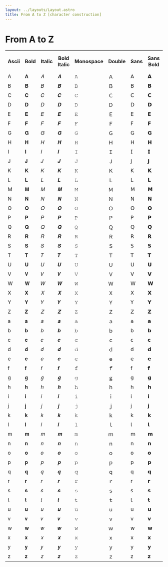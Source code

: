 ```yaml
---
layout: ../layouts/Layout.astro
title: From A to Z [character construction]
---
```


# From A to Z

<table><tr><th class='mini' title='Ascii'>Ascii</th><th class='mini' title='Bold'>Bold</th><th class='mini' title='Italic'>Italic</th><th class='mini' title='Bold Italic'>Bold<br/>Italic</th><th class='mini' title='Monospace'>Monospace</th><th class='mini' title='Double'>Double</th><th class='mini' title='Sans'>Sans</th><th class='mini' title='Sans Bold'>Sans<br/>Bold</th><th class='mini' title='Sans Italic'>Sans<br/>Italic</th><th class='mini' title='Sans Bold Italic'>Sans<br/>Bold<br/>Italic</th><th class='mini' title='Script'>Script</th><th class='mini' title='Bold Script'>Bold<br/>Script</th><th class='mini' title='Fraktur'>Fraktur</th><th class='mini' title='Bold Fraktur'>Bold<br/>Fraktur</th><th class='mini' title='Parentheses'>Parentheses</th><th class='mini' title='Small Caps'>Small<br/>Caps</th><th class='mini' title='Double Struck'>Double<br/>Struck</th><th class='mini' title='Outlined'>Outlined</th><th class='mini' title='Circled'>Circled</th><th class='mini' title='Upper Circled'>Upper<br/>Circled</th><th class='mini' title='Negative Circled'>Negative<br/>Circled</th><th class='mini' title='Upper Squared'>Upper<br/>Squared</th><th class='mini' title='Negative Squared'>Negative<br/>Squared</th><th class='mini' title='Region'>Region</th><th class='mini' title='Tag'>Tag</th></tr><tr><td><span class="f" title="LATIN CAPITAL LETTER A">A</span></td><td><span class="f" title="MATHEMATICAL BOLD CAPITAL A">𝐀</span></td><td><span class="f" title="MATHEMATICAL ITALIC CAPITAL A">𝐴</span></td><td><span class="f" title="MATHEMATICAL BOLD ITALIC CAPITAL A">𝑨</span></td><td><span class="f" title="MATHEMATICAL MONOSPACE CAPITAL A">𝙰</span></td><td><span class="f" title="FULLWIDTH LATIN CAPITAL LETTER A">Ａ</span></td><td><span class="f" title="MATHEMATICAL SANS-SERIF CAPITAL A">𝖠</span></td><td><span class="f" title="MATHEMATICAL SANS-SERIF BOLD CAPITAL A">𝗔</span></td><td><span class="f" title="MATHEMATICAL SANS-SERIF ITALIC CAPITAL A">𝘈</span></td><td><span class="f" title="MATHEMATICAL SANS-SERIF BOLD ITALIC CAPITAL A">𝘼</span></td><td><span class="f" title="MATHEMATICAL SCRIPT CAPITAL A">𝒜</span></td><td><span class="f" title="MATHEMATICAL BOLD SCRIPT CAPITAL A">𝓐</span></td><td><span class="f" title="MATHEMATICAL FRAKTUR CAPITAL A">𝔄</span></td><td><span class="f" title="MATHEMATICAL BOLD FRAKTUR CAPITAL A">𝕬</span></td><td><span class="f" title="PARENTHESIZED LATIN CAPITAL LETTER A">🄐</span></td><td><span class="f" title="LATIN CAPITAL LETTER A">A</span></td><td><span class="f" title="MATHEMATICAL DOUBLE-STRUCK CAPITAL A">𝔸</span></td><td><span class="f" title="OUTLINED LATIN CAPITAL LETTER A">𜳖</span></td><td><span class="f" title="CIRCLED LATIN CAPITAL LETTER A">Ⓐ</span></td><td><span class="f" title="CIRCLED LATIN CAPITAL LETTER A">Ⓐ</span></td><td><span class="f" title="NEGATIVE CIRCLED LATIN CAPITAL LETTER A">🅐</span></td><td><span class="f" title="SQUARED LATIN CAPITAL LETTER A">🄰</span></td><td><span class="f" title="NEGATIVE SQUARED LATIN CAPITAL LETTER A">🅰</span></td><td><span class="f" title="REGIONAL INDICATOR SYMBOL LETTER A">🇦</span></td><td><span class="b2" title="TAG LATIN CAPITAL LETTER A">]<span>󠁁</span>[</span></td></tr><tr><td><span class="f" title="LATIN CAPITAL LETTER B">B</span></td><td><span class="f" title="MATHEMATICAL BOLD CAPITAL B">𝐁</span></td><td><span class="f" title="MATHEMATICAL ITALIC CAPITAL B">𝐵</span></td><td><span class="f" title="MATHEMATICAL BOLD ITALIC CAPITAL B">𝑩</span></td><td><span class="f" title="MATHEMATICAL MONOSPACE CAPITAL B">𝙱</span></td><td><span class="f" title="FULLWIDTH LATIN CAPITAL LETTER B">Ｂ</span></td><td><span class="f" title="MATHEMATICAL SANS-SERIF CAPITAL B">𝖡</span></td><td><span class="f" title="MATHEMATICAL SANS-SERIF BOLD CAPITAL B">𝗕</span></td><td><span class="f" title="MATHEMATICAL SANS-SERIF ITALIC CAPITAL B">𝘉</span></td><td><span class="f" title="MATHEMATICAL SANS-SERIF BOLD ITALIC CAPITAL B">𝘽</span></td><td><span class="f" title="SCRIPT CAPITAL B">ℬ</span></td><td><span class="f" title="MATHEMATICAL BOLD SCRIPT CAPITAL B">𝓑</span></td><td><span class="f" title="MATHEMATICAL FRAKTUR CAPITAL B">𝔅</span></td><td><span class="f" title="MATHEMATICAL BOLD FRAKTUR CAPITAL B">𝕭</span></td><td><span class="f" title="PARENTHESIZED LATIN CAPITAL LETTER B">🄑</span></td><td><span class="f" title="LATIN CAPITAL LETTER B">B</span></td><td><span class="f" title="MATHEMATICAL DOUBLE-STRUCK CAPITAL B">𝔹</span></td><td><span class="f" title="OUTLINED LATIN CAPITAL LETTER B">𜳗</span></td><td><span class="f" title="CIRCLED LATIN CAPITAL LETTER B">Ⓑ</span></td><td><span class="f" title="CIRCLED LATIN CAPITAL LETTER B">Ⓑ</span></td><td><span class="f" title="NEGATIVE CIRCLED LATIN CAPITAL LETTER B">🅑</span></td><td><span class="f" title="SQUARED LATIN CAPITAL LETTER B">🄱</span></td><td><span class="f" title="NEGATIVE SQUARED LATIN CAPITAL LETTER B">🅱</span></td><td><span class="f" title="REGIONAL INDICATOR SYMBOL LETTER B">🇧</span></td><td><span class="b2" title="TAG LATIN CAPITAL LETTER B">]<span>󠁂</span>[</span></td></tr><tr><td><span class="f" title="LATIN CAPITAL LETTER C">C</span></td><td><span class="f" title="MATHEMATICAL BOLD CAPITAL C">𝐂</span></td><td><span class="f" title="MATHEMATICAL ITALIC CAPITAL C">𝐶</span></td><td><span class="f" title="MATHEMATICAL BOLD ITALIC CAPITAL C">𝑪</span></td><td><span class="f" title="MATHEMATICAL MONOSPACE CAPITAL C">𝙲</span></td><td><span class="f" title="FULLWIDTH LATIN CAPITAL LETTER C">Ｃ</span></td><td><span class="f" title="MATHEMATICAL SANS-SERIF CAPITAL C">𝖢</span></td><td><span class="f" title="MATHEMATICAL SANS-SERIF BOLD CAPITAL C">𝗖</span></td><td><span class="f" title="MATHEMATICAL SANS-SERIF ITALIC CAPITAL C">𝘊</span></td><td><span class="f" title="MATHEMATICAL SANS-SERIF BOLD ITALIC CAPITAL C">𝘾</span></td><td><span class="f" title="MATHEMATICAL SCRIPT CAPITAL C">𝒞</span></td><td><span class="f" title="MATHEMATICAL BOLD SCRIPT CAPITAL C">𝓒</span></td><td><span class="f" title="BLACK-LETTER CAPITAL C">ℭ</span></td><td><span class="f" title="MATHEMATICAL BOLD FRAKTUR CAPITAL C">𝕮</span></td><td><span class="f" title="PARENTHESIZED LATIN CAPITAL LETTER C">🄒</span></td><td><span class="f" title="LATIN CAPITAL LETTER C">C</span></td><td><span class="f" title="DOUBLE-STRUCK CAPITAL C">ℂ</span></td><td><span class="f" title="OUTLINED LATIN CAPITAL LETTER C">𜳘</span></td><td><span class="f" title="CIRCLED LATIN CAPITAL LETTER C">Ⓒ</span></td><td><span class="f" title="CIRCLED LATIN CAPITAL LETTER C">Ⓒ</span></td><td><span class="f" title="NEGATIVE CIRCLED LATIN CAPITAL LETTER C">🅒</span></td><td><span class="f" title="SQUARED LATIN CAPITAL LETTER C">🄲</span></td><td><span class="f" title="NEGATIVE SQUARED LATIN CAPITAL LETTER C">🅲</span></td><td><span class="f" title="REGIONAL INDICATOR SYMBOL LETTER C">🇨</span></td><td><span class="b2" title="TAG LATIN CAPITAL LETTER C">]<span>󠁃</span>[</span></td></tr><tr><td><span class="f" title="LATIN CAPITAL LETTER D">D</span></td><td><span class="f" title="MATHEMATICAL BOLD CAPITAL D">𝐃</span></td><td><span class="f" title="MATHEMATICAL ITALIC CAPITAL D">𝐷</span></td><td><span class="f" title="MATHEMATICAL BOLD ITALIC CAPITAL D">𝑫</span></td><td><span class="f" title="MATHEMATICAL MONOSPACE CAPITAL D">𝙳</span></td><td><span class="f" title="FULLWIDTH LATIN CAPITAL LETTER D">Ｄ</span></td><td><span class="f" title="MATHEMATICAL SANS-SERIF CAPITAL D">𝖣</span></td><td><span class="f" title="MATHEMATICAL SANS-SERIF BOLD CAPITAL D">𝗗</span></td><td><span class="f" title="MATHEMATICAL SANS-SERIF ITALIC CAPITAL D">𝘋</span></td><td><span class="f" title="MATHEMATICAL SANS-SERIF BOLD ITALIC CAPITAL D">𝘿</span></td><td><span class="f" title="MATHEMATICAL SCRIPT CAPITAL D">𝒟</span></td><td><span class="f" title="MATHEMATICAL BOLD SCRIPT CAPITAL D">𝓓</span></td><td><span class="f" title="MATHEMATICAL FRAKTUR CAPITAL D">𝔇</span></td><td><span class="f" title="MATHEMATICAL BOLD FRAKTUR CAPITAL D">𝕯</span></td><td><span class="f" title="PARENTHESIZED LATIN CAPITAL LETTER D">🄓</span></td><td><span class="f" title="LATIN CAPITAL LETTER D">D</span></td><td><span class="f" title="MATHEMATICAL DOUBLE-STRUCK CAPITAL D">𝔻</span></td><td><span class="f" title="OUTLINED LATIN CAPITAL LETTER D">𜳙</span></td><td><span class="f" title="CIRCLED LATIN CAPITAL LETTER D">Ⓓ</span></td><td><span class="f" title="CIRCLED LATIN CAPITAL LETTER D">Ⓓ</span></td><td><span class="f" title="NEGATIVE CIRCLED LATIN CAPITAL LETTER D">🅓</span></td><td><span class="f" title="SQUARED LATIN CAPITAL LETTER D">🄳</span></td><td><span class="f" title="NEGATIVE SQUARED LATIN CAPITAL LETTER D">🅳</span></td><td><span class="f" title="REGIONAL INDICATOR SYMBOL LETTER D">🇩</span></td><td><span class="b2" title="TAG LATIN CAPITAL LETTER D">]<span>󠁄</span>[</span></td></tr><tr><td><span class="f" title="LATIN CAPITAL LETTER E">E</span></td><td><span class="f" title="MATHEMATICAL BOLD CAPITAL E">𝐄</span></td><td><span class="f" title="MATHEMATICAL ITALIC CAPITAL E">𝐸</span></td><td><span class="f" title="MATHEMATICAL BOLD ITALIC CAPITAL E">𝑬</span></td><td><span class="f" title="MATHEMATICAL MONOSPACE CAPITAL E">𝙴</span></td><td><span class="f" title="FULLWIDTH LATIN CAPITAL LETTER E">Ｅ</span></td><td><span class="f" title="MATHEMATICAL SANS-SERIF CAPITAL E">𝖤</span></td><td><span class="f" title="MATHEMATICAL SANS-SERIF BOLD CAPITAL E">𝗘</span></td><td><span class="f" title="MATHEMATICAL SANS-SERIF ITALIC CAPITAL E">𝘌</span></td><td><span class="f" title="MATHEMATICAL SANS-SERIF BOLD ITALIC CAPITAL E">𝙀</span></td><td><span class="f" title="SCRIPT CAPITAL E">ℰ</span></td><td><span class="f" title="MATHEMATICAL BOLD SCRIPT CAPITAL E">𝓔</span></td><td><span class="f" title="MATHEMATICAL FRAKTUR CAPITAL E">𝔈</span></td><td><span class="f" title="MATHEMATICAL BOLD FRAKTUR CAPITAL E">𝕰</span></td><td><span class="f" title="PARENTHESIZED LATIN CAPITAL LETTER E">🄔</span></td><td><span class="f" title="LATIN CAPITAL LETTER E">E</span></td><td><span class="f" title="MATHEMATICAL DOUBLE-STRUCK CAPITAL E">𝔼</span></td><td><span class="f" title="OUTLINED LATIN CAPITAL LETTER E">𜳚</span></td><td><span class="f" title="CIRCLED LATIN CAPITAL LETTER E">Ⓔ</span></td><td><span class="f" title="CIRCLED LATIN CAPITAL LETTER E">Ⓔ</span></td><td><span class="f" title="NEGATIVE CIRCLED LATIN CAPITAL LETTER E">🅔</span></td><td><span class="f" title="SQUARED LATIN CAPITAL LETTER E">🄴</span></td><td><span class="f" title="NEGATIVE SQUARED LATIN CAPITAL LETTER E">🅴</span></td><td><span class="f" title="REGIONAL INDICATOR SYMBOL LETTER E">🇪</span></td><td><span class="b2" title="TAG LATIN CAPITAL LETTER E">]<span>󠁅</span>[</span></td></tr><tr><td><span class="f" title="LATIN CAPITAL LETTER F">F</span></td><td><span class="f" title="MATHEMATICAL BOLD CAPITAL F">𝐅</span></td><td><span class="f" title="MATHEMATICAL ITALIC CAPITAL F">𝐹</span></td><td><span class="f" title="MATHEMATICAL BOLD ITALIC CAPITAL F">𝑭</span></td><td><span class="f" title="MATHEMATICAL MONOSPACE CAPITAL F">𝙵</span></td><td><span class="f" title="FULLWIDTH LATIN CAPITAL LETTER F">Ｆ</span></td><td><span class="f" title="MATHEMATICAL SANS-SERIF CAPITAL F">𝖥</span></td><td><span class="f" title="MATHEMATICAL SANS-SERIF BOLD CAPITAL F">𝗙</span></td><td><span class="f" title="MATHEMATICAL SANS-SERIF ITALIC CAPITAL F">𝘍</span></td><td><span class="f" title="MATHEMATICAL SANS-SERIF BOLD ITALIC CAPITAL F">𝙁</span></td><td><span class="f" title="SCRIPT CAPITAL F">ℱ</span></td><td><span class="f" title="MATHEMATICAL BOLD SCRIPT CAPITAL F">𝓕</span></td><td><span class="f" title="MATHEMATICAL FRAKTUR CAPITAL F">𝔉</span></td><td><span class="f" title="MATHEMATICAL BOLD FRAKTUR CAPITAL F">𝕱</span></td><td><span class="f" title="PARENTHESIZED LATIN CAPITAL LETTER F">🄕</span></td><td><span class="f" title="LATIN CAPITAL LETTER F">F</span></td><td><span class="f" title="MATHEMATICAL DOUBLE-STRUCK CAPITAL F">𝔽</span></td><td><span class="f" title="OUTLINED LATIN CAPITAL LETTER F">𜳛</span></td><td><span class="f" title="CIRCLED LATIN CAPITAL LETTER F">Ⓕ</span></td><td><span class="f" title="CIRCLED LATIN CAPITAL LETTER F">Ⓕ</span></td><td><span class="f" title="NEGATIVE CIRCLED LATIN CAPITAL LETTER F">🅕</span></td><td><span class="f" title="SQUARED LATIN CAPITAL LETTER F">🄵</span></td><td><span class="f" title="NEGATIVE SQUARED LATIN CAPITAL LETTER F">🅵</span></td><td><span class="f" title="REGIONAL INDICATOR SYMBOL LETTER F">🇫</span></td><td><span class="b2" title="TAG LATIN CAPITAL LETTER F">]<span>󠁆</span>[</span></td></tr><tr><td><span class="f" title="LATIN CAPITAL LETTER G">G</span></td><td><span class="f" title="MATHEMATICAL BOLD CAPITAL G">𝐆</span></td><td><span class="f" title="MATHEMATICAL ITALIC CAPITAL G">𝐺</span></td><td><span class="f" title="MATHEMATICAL BOLD ITALIC CAPITAL G">𝑮</span></td><td><span class="f" title="MATHEMATICAL MONOSPACE CAPITAL G">𝙶</span></td><td><span class="f" title="FULLWIDTH LATIN CAPITAL LETTER G">Ｇ</span></td><td><span class="f" title="MATHEMATICAL SANS-SERIF CAPITAL G">𝖦</span></td><td><span class="f" title="MATHEMATICAL SANS-SERIF BOLD CAPITAL G">𝗚</span></td><td><span class="f" title="MATHEMATICAL SANS-SERIF ITALIC CAPITAL G">𝘎</span></td><td><span class="f" title="MATHEMATICAL SANS-SERIF BOLD ITALIC CAPITAL G">𝙂</span></td><td><span class="f" title="MATHEMATICAL SCRIPT CAPITAL G">𝒢</span></td><td><span class="f" title="MATHEMATICAL BOLD SCRIPT CAPITAL G">𝓖</span></td><td><span class="f" title="MATHEMATICAL FRAKTUR CAPITAL G">𝔊</span></td><td><span class="f" title="MATHEMATICAL BOLD FRAKTUR CAPITAL G">𝕲</span></td><td><span class="f" title="PARENTHESIZED LATIN CAPITAL LETTER G">🄖</span></td><td><span class="f" title="LATIN CAPITAL LETTER G">G</span></td><td><span class="f" title="MATHEMATICAL DOUBLE-STRUCK CAPITAL G">𝔾</span></td><td><span class="f" title="OUTLINED LATIN CAPITAL LETTER G">𜳜</span></td><td><span class="f" title="CIRCLED LATIN CAPITAL LETTER G">Ⓖ</span></td><td><span class="f" title="CIRCLED LATIN CAPITAL LETTER G">Ⓖ</span></td><td><span class="f" title="NEGATIVE CIRCLED LATIN CAPITAL LETTER G">🅖</span></td><td><span class="f" title="SQUARED LATIN CAPITAL LETTER G">🄶</span></td><td><span class="f" title="NEGATIVE SQUARED LATIN CAPITAL LETTER G">🅶</span></td><td><span class="f" title="REGIONAL INDICATOR SYMBOL LETTER G">🇬</span></td><td><span class="b2" title="TAG LATIN CAPITAL LETTER G">]<span>󠁇</span>[</span></td></tr><tr><td><span class="f" title="LATIN CAPITAL LETTER H">H</span></td><td><span class="f" title="MATHEMATICAL BOLD CAPITAL H">𝐇</span></td><td><span class="f" title="MATHEMATICAL ITALIC CAPITAL H">𝐻</span></td><td><span class="f" title="MATHEMATICAL BOLD ITALIC CAPITAL H">𝑯</span></td><td><span class="f" title="MATHEMATICAL MONOSPACE CAPITAL H">𝙷</span></td><td><span class="f" title="FULLWIDTH LATIN CAPITAL LETTER H">Ｈ</span></td><td><span class="f" title="MATHEMATICAL SANS-SERIF CAPITAL H">𝖧</span></td><td><span class="f" title="MATHEMATICAL SANS-SERIF BOLD CAPITAL H">𝗛</span></td><td><span class="f" title="MATHEMATICAL SANS-SERIF ITALIC CAPITAL H">𝘏</span></td><td><span class="f" title="MATHEMATICAL SANS-SERIF BOLD ITALIC CAPITAL H">𝙃</span></td><td><span class="f" title="SCRIPT CAPITAL H">ℋ</span></td><td><span class="f" title="MATHEMATICAL BOLD SCRIPT CAPITAL H">𝓗</span></td><td><span class="f" title="BLACK-LETTER CAPITAL H">ℌ</span></td><td><span class="f" title="MATHEMATICAL BOLD FRAKTUR CAPITAL H">𝕳</span></td><td><span class="f" title="PARENTHESIZED LATIN CAPITAL LETTER H">🄗</span></td><td><span class="f" title="LATIN CAPITAL LETTER H">H</span></td><td><span class="f" title="DOUBLE-STRUCK CAPITAL H">ℍ</span></td><td><span class="f" title="OUTLINED LATIN CAPITAL LETTER H">𜳝</span></td><td><span class="f" title="CIRCLED LATIN CAPITAL LETTER H">Ⓗ</span></td><td><span class="f" title="CIRCLED LATIN CAPITAL LETTER H">Ⓗ</span></td><td><span class="f" title="NEGATIVE CIRCLED LATIN CAPITAL LETTER H">🅗</span></td><td><span class="f" title="SQUARED LATIN CAPITAL LETTER H">🄷</span></td><td><span class="f" title="NEGATIVE SQUARED LATIN CAPITAL LETTER H">🅷</span></td><td><span class="f" title="REGIONAL INDICATOR SYMBOL LETTER H">🇭</span></td><td><span class="b2" title="TAG LATIN CAPITAL LETTER H">]<span>󠁈</span>[</span></td></tr><tr><td><span class="f" title="LATIN CAPITAL LETTER I">I</span></td><td><span class="f" title="MATHEMATICAL BOLD CAPITAL I">𝐈</span></td><td><span class="f" title="MATHEMATICAL ITALIC CAPITAL I">𝐼</span></td><td><span class="f" title="MATHEMATICAL BOLD ITALIC CAPITAL I">𝑰</span></td><td><span class="f" title="MATHEMATICAL MONOSPACE CAPITAL I">𝙸</span></td><td><span class="f" title="FULLWIDTH LATIN CAPITAL LETTER I">Ｉ</span></td><td><span class="f" title="MATHEMATICAL SANS-SERIF CAPITAL I">𝖨</span></td><td><span class="f" title="MATHEMATICAL SANS-SERIF BOLD CAPITAL I">𝗜</span></td><td><span class="f" title="MATHEMATICAL SANS-SERIF ITALIC CAPITAL I">𝘐</span></td><td><span class="f" title="MATHEMATICAL SANS-SERIF BOLD ITALIC CAPITAL I">𝙄</span></td><td><span class="f" title="SCRIPT CAPITAL I">ℐ</span></td><td><span class="f" title="MATHEMATICAL BOLD SCRIPT CAPITAL I">𝓘</span></td><td><span class="f" title="BLACK-LETTER CAPITAL I">ℑ</span></td><td><span class="f" title="MATHEMATICAL BOLD FRAKTUR CAPITAL I">𝕴</span></td><td><span class="f" title="PARENTHESIZED LATIN CAPITAL LETTER I">🄘</span></td><td><span class="f" title="LATIN CAPITAL LETTER I">I</span></td><td><span class="f" title="MATHEMATICAL DOUBLE-STRUCK CAPITAL I">𝕀</span></td><td><span class="f" title="OUTLINED LATIN CAPITAL LETTER I">𜳞</span></td><td><span class="f" title="CIRCLED LATIN CAPITAL LETTER I">Ⓘ</span></td><td><span class="f" title="CIRCLED LATIN CAPITAL LETTER I">Ⓘ</span></td><td><span class="f" title="NEGATIVE CIRCLED LATIN CAPITAL LETTER I">🅘</span></td><td><span class="f" title="SQUARED LATIN CAPITAL LETTER I">🄸</span></td><td><span class="f" title="NEGATIVE SQUARED LATIN CAPITAL LETTER I">🅸</span></td><td><span class="f" title="REGIONAL INDICATOR SYMBOL LETTER I">🇮</span></td><td><span class="b2" title="TAG LATIN CAPITAL LETTER I">]<span>󠁉</span>[</span></td></tr><tr><td><span class="f" title="LATIN CAPITAL LETTER J">J</span></td><td><span class="f" title="MATHEMATICAL BOLD CAPITAL J">𝐉</span></td><td><span class="f" title="MATHEMATICAL ITALIC CAPITAL J">𝐽</span></td><td><span class="f" title="MATHEMATICAL BOLD ITALIC CAPITAL J">𝑱</span></td><td><span class="f" title="MATHEMATICAL MONOSPACE CAPITAL J">𝙹</span></td><td><span class="f" title="FULLWIDTH LATIN CAPITAL LETTER J">Ｊ</span></td><td><span class="f" title="MATHEMATICAL SANS-SERIF CAPITAL J">𝖩</span></td><td><span class="f" title="MATHEMATICAL SANS-SERIF BOLD CAPITAL J">𝗝</span></td><td><span class="f" title="MATHEMATICAL SANS-SERIF ITALIC CAPITAL J">𝘑</span></td><td><span class="f" title="MATHEMATICAL SANS-SERIF BOLD ITALIC CAPITAL J">𝙅</span></td><td><span class="f" title="MATHEMATICAL SCRIPT CAPITAL J">𝒥</span></td><td><span class="f" title="MATHEMATICAL BOLD SCRIPT CAPITAL J">𝓙</span></td><td><span class="f" title="MATHEMATICAL FRAKTUR CAPITAL J">𝔍</span></td><td><span class="f" title="MATHEMATICAL BOLD FRAKTUR CAPITAL J">𝕵</span></td><td><span class="f" title="PARENTHESIZED LATIN CAPITAL LETTER J">🄙</span></td><td><span class="f" title="LATIN CAPITAL LETTER J">J</span></td><td><span class="f" title="MATHEMATICAL DOUBLE-STRUCK CAPITAL J">𝕁</span></td><td><span class="f" title="OUTLINED LATIN CAPITAL LETTER J">𜳟</span></td><td><span class="f" title="CIRCLED LATIN CAPITAL LETTER J">Ⓙ</span></td><td><span class="f" title="CIRCLED LATIN CAPITAL LETTER J">Ⓙ</span></td><td><span class="f" title="NEGATIVE CIRCLED LATIN CAPITAL LETTER J">🅙</span></td><td><span class="f" title="SQUARED LATIN CAPITAL LETTER J">🄹</span></td><td><span class="f" title="NEGATIVE SQUARED LATIN CAPITAL LETTER J">🅹</span></td><td><span class="f" title="REGIONAL INDICATOR SYMBOL LETTER J">🇯</span></td><td><span class="b2" title="TAG LATIN CAPITAL LETTER J">]<span>󠁊</span>[</span></td></tr><tr><td><span class="f" title="LATIN CAPITAL LETTER K">K</span></td><td><span class="f" title="MATHEMATICAL BOLD CAPITAL K">𝐊</span></td><td><span class="f" title="MATHEMATICAL ITALIC CAPITAL K">𝐾</span></td><td><span class="f" title="MATHEMATICAL BOLD ITALIC CAPITAL K">𝑲</span></td><td><span class="f" title="MATHEMATICAL MONOSPACE CAPITAL K">𝙺</span></td><td><span class="f" title="FULLWIDTH LATIN CAPITAL LETTER K">Ｋ</span></td><td><span class="f" title="MATHEMATICAL SANS-SERIF CAPITAL K">𝖪</span></td><td><span class="f" title="MATHEMATICAL SANS-SERIF BOLD CAPITAL K">𝗞</span></td><td><span class="f" title="MATHEMATICAL SANS-SERIF ITALIC CAPITAL K">𝘒</span></td><td><span class="f" title="MATHEMATICAL SANS-SERIF BOLD ITALIC CAPITAL K">𝙆</span></td><td><span class="f" title="MATHEMATICAL SCRIPT CAPITAL K">𝒦</span></td><td><span class="f" title="MATHEMATICAL BOLD SCRIPT CAPITAL K">𝓚</span></td><td><span class="f" title="MATHEMATICAL FRAKTUR CAPITAL K">𝔎</span></td><td><span class="f" title="MATHEMATICAL BOLD FRAKTUR CAPITAL K">𝕶</span></td><td><span class="f" title="PARENTHESIZED LATIN CAPITAL LETTER K">🄚</span></td><td><span class="f" title="LATIN CAPITAL LETTER K">K</span></td><td><span class="f" title="MATHEMATICAL DOUBLE-STRUCK CAPITAL K">𝕂</span></td><td><span class="f" title="OUTLINED LATIN CAPITAL LETTER K">𜳠</span></td><td><span class="f" title="CIRCLED LATIN CAPITAL LETTER K">Ⓚ</span></td><td><span class="f" title="CIRCLED LATIN CAPITAL LETTER K">Ⓚ</span></td><td><span class="f" title="NEGATIVE CIRCLED LATIN CAPITAL LETTER K">🅚</span></td><td><span class="f" title="SQUARED LATIN CAPITAL LETTER K">🄺</span></td><td><span class="f" title="NEGATIVE SQUARED LATIN CAPITAL LETTER K">🅺</span></td><td><span class="f" title="REGIONAL INDICATOR SYMBOL LETTER K">🇰</span></td><td><span class="b2" title="TAG LATIN CAPITAL LETTER K">]<span>󠁋</span>[</span></td></tr><tr><td><span class="f" title="LATIN CAPITAL LETTER L">L</span></td><td><span class="f" title="MATHEMATICAL BOLD CAPITAL L">𝐋</span></td><td><span class="f" title="MATHEMATICAL ITALIC CAPITAL L">𝐿</span></td><td><span class="f" title="MATHEMATICAL BOLD ITALIC CAPITAL L">𝑳</span></td><td><span class="f" title="MATHEMATICAL MONOSPACE CAPITAL L">𝙻</span></td><td><span class="f" title="FULLWIDTH LATIN CAPITAL LETTER L">Ｌ</span></td><td><span class="f" title="MATHEMATICAL SANS-SERIF CAPITAL L">𝖫</span></td><td><span class="f" title="MATHEMATICAL SANS-SERIF BOLD CAPITAL L">𝗟</span></td><td><span class="f" title="MATHEMATICAL SANS-SERIF ITALIC CAPITAL L">𝘓</span></td><td><span class="f" title="MATHEMATICAL SANS-SERIF BOLD ITALIC CAPITAL L">𝙇</span></td><td><span class="f" title="SCRIPT CAPITAL L">ℒ</span></td><td><span class="f" title="MATHEMATICAL BOLD SCRIPT CAPITAL L">𝓛</span></td><td><span class="f" title="MATHEMATICAL FRAKTUR CAPITAL L">𝔏</span></td><td><span class="f" title="MATHEMATICAL BOLD FRAKTUR CAPITAL L">𝕷</span></td><td><span class="f" title="PARENTHESIZED LATIN CAPITAL LETTER L">🄛</span></td><td><span class="f" title="LATIN CAPITAL LETTER L">L</span></td><td><span class="f" title="MATHEMATICAL DOUBLE-STRUCK CAPITAL L">𝕃</span></td><td><span class="f" title="OUTLINED LATIN CAPITAL LETTER L">𜳡</span></td><td><span class="f" title="CIRCLED LATIN CAPITAL LETTER L">Ⓛ</span></td><td><span class="f" title="CIRCLED LATIN CAPITAL LETTER L">Ⓛ</span></td><td><span class="f" title="NEGATIVE CIRCLED LATIN CAPITAL LETTER L">🅛</span></td><td><span class="f" title="SQUARED LATIN CAPITAL LETTER L">🄻</span></td><td><span class="f" title="NEGATIVE SQUARED LATIN CAPITAL LETTER L">🅻</span></td><td><span class="f" title="REGIONAL INDICATOR SYMBOL LETTER L">🇱</span></td><td><span class="b2" title="TAG LATIN CAPITAL LETTER L">]<span>󠁌</span>[</span></td></tr><tr><td><span class="f" title="LATIN CAPITAL LETTER M">M</span></td><td><span class="f" title="MATHEMATICAL BOLD CAPITAL M">𝐌</span></td><td><span class="f" title="MATHEMATICAL ITALIC CAPITAL M">𝑀</span></td><td><span class="f" title="MATHEMATICAL BOLD ITALIC CAPITAL M">𝑴</span></td><td><span class="f" title="MATHEMATICAL MONOSPACE CAPITAL M">𝙼</span></td><td><span class="f" title="FULLWIDTH LATIN CAPITAL LETTER M">Ｍ</span></td><td><span class="f" title="MATHEMATICAL SANS-SERIF CAPITAL M">𝖬</span></td><td><span class="f" title="MATHEMATICAL SANS-SERIF BOLD CAPITAL M">𝗠</span></td><td><span class="f" title="MATHEMATICAL SANS-SERIF ITALIC CAPITAL M">𝘔</span></td><td><span class="f" title="MATHEMATICAL SANS-SERIF BOLD ITALIC CAPITAL M">𝙈</span></td><td><span class="f" title="SCRIPT CAPITAL M">ℳ</span></td><td><span class="f" title="MATHEMATICAL BOLD SCRIPT CAPITAL M">𝓜</span></td><td><span class="f" title="MATHEMATICAL FRAKTUR CAPITAL M">𝔐</span></td><td><span class="f" title="MATHEMATICAL BOLD FRAKTUR CAPITAL M">𝕸</span></td><td><span class="f" title="PARENTHESIZED LATIN CAPITAL LETTER M">🄜</span></td><td><span class="f" title="LATIN CAPITAL LETTER M">M</span></td><td><span class="f" title="MATHEMATICAL DOUBLE-STRUCK CAPITAL M">𝕄</span></td><td><span class="f" title="OUTLINED LATIN CAPITAL LETTER M">𜳢</span></td><td><span class="f" title="CIRCLED LATIN CAPITAL LETTER M">Ⓜ</span></td><td><span class="f" title="CIRCLED LATIN CAPITAL LETTER M">Ⓜ</span></td><td><span class="f" title="NEGATIVE CIRCLED LATIN CAPITAL LETTER M">🅜</span></td><td><span class="f" title="SQUARED LATIN CAPITAL LETTER M">🄼</span></td><td><span class="f" title="NEGATIVE SQUARED LATIN CAPITAL LETTER M">🅼</span></td><td><span class="f" title="REGIONAL INDICATOR SYMBOL LETTER M">🇲</span></td><td><span class="b2" title="TAG LATIN CAPITAL LETTER M">]<span>󠁍</span>[</span></td></tr><tr><td><span class="f" title="LATIN CAPITAL LETTER N">N</span></td><td><span class="f" title="MATHEMATICAL BOLD CAPITAL N">𝐍</span></td><td><span class="f" title="MATHEMATICAL ITALIC CAPITAL N">𝑁</span></td><td><span class="f" title="MATHEMATICAL BOLD ITALIC CAPITAL N">𝑵</span></td><td><span class="f" title="MATHEMATICAL MONOSPACE CAPITAL N">𝙽</span></td><td><span class="f" title="FULLWIDTH LATIN CAPITAL LETTER N">Ｎ</span></td><td><span class="f" title="MATHEMATICAL SANS-SERIF CAPITAL N">𝖭</span></td><td><span class="f" title="MATHEMATICAL SANS-SERIF BOLD CAPITAL N">𝗡</span></td><td><span class="f" title="MATHEMATICAL SANS-SERIF ITALIC CAPITAL N">𝘕</span></td><td><span class="f" title="MATHEMATICAL SANS-SERIF BOLD ITALIC CAPITAL N">𝙉</span></td><td><span class="f" title="MATHEMATICAL SCRIPT CAPITAL N">𝒩</span></td><td><span class="f" title="MATHEMATICAL BOLD SCRIPT CAPITAL N">𝓝</span></td><td><span class="f" title="MATHEMATICAL FRAKTUR CAPITAL N">𝔑</span></td><td><span class="f" title="MATHEMATICAL BOLD FRAKTUR CAPITAL N">𝕹</span></td><td><span class="f" title="PARENTHESIZED LATIN CAPITAL LETTER N">🄝</span></td><td><span class="f" title="LATIN CAPITAL LETTER N">N</span></td><td><span class="f" title="DOUBLE-STRUCK CAPITAL N">ℕ</span></td><td><span class="f" title="OUTLINED LATIN CAPITAL LETTER N">𜳣</span></td><td><span class="f" title="CIRCLED LATIN CAPITAL LETTER N">Ⓝ</span></td><td><span class="f" title="CIRCLED LATIN CAPITAL LETTER N">Ⓝ</span></td><td><span class="f" title="NEGATIVE CIRCLED LATIN CAPITAL LETTER N">🅝</span></td><td><span class="f" title="SQUARED LATIN CAPITAL LETTER N">🄽</span></td><td><span class="f" title="NEGATIVE SQUARED LATIN CAPITAL LETTER N">🅽</span></td><td><span class="f" title="REGIONAL INDICATOR SYMBOL LETTER N">🇳</span></td><td><span class="b2" title="TAG LATIN CAPITAL LETTER N">]<span>󠁎</span>[</span></td></tr><tr><td><span class="f" title="LATIN CAPITAL LETTER O">O</span></td><td><span class="f" title="MATHEMATICAL BOLD CAPITAL O">𝐎</span></td><td><span class="f" title="MATHEMATICAL ITALIC CAPITAL O">𝑂</span></td><td><span class="f" title="MATHEMATICAL BOLD ITALIC CAPITAL O">𝑶</span></td><td><span class="f" title="MATHEMATICAL MONOSPACE CAPITAL O">𝙾</span></td><td><span class="f" title="FULLWIDTH LATIN CAPITAL LETTER O">Ｏ</span></td><td><span class="f" title="MATHEMATICAL SANS-SERIF CAPITAL O">𝖮</span></td><td><span class="f" title="MATHEMATICAL SANS-SERIF BOLD CAPITAL O">𝗢</span></td><td><span class="f" title="MATHEMATICAL SANS-SERIF ITALIC CAPITAL O">𝘖</span></td><td><span class="f" title="MATHEMATICAL SANS-SERIF BOLD ITALIC CAPITAL O">𝙊</span></td><td><span class="f" title="MATHEMATICAL SCRIPT CAPITAL O">𝒪</span></td><td><span class="f" title="MATHEMATICAL BOLD SCRIPT CAPITAL O">𝓞</span></td><td><span class="f" title="MATHEMATICAL FRAKTUR CAPITAL O">𝔒</span></td><td><span class="f" title="MATHEMATICAL BOLD FRAKTUR CAPITAL O">𝕺</span></td><td><span class="f" title="PARENTHESIZED LATIN CAPITAL LETTER O">🄞</span></td><td><span class="f" title="LATIN CAPITAL LETTER O">O</span></td><td><span class="f" title="MATHEMATICAL DOUBLE-STRUCK CAPITAL O">𝕆</span></td><td><span class="f" title="OUTLINED LATIN CAPITAL LETTER O">𜳤</span></td><td><span class="f" title="CIRCLED LATIN CAPITAL LETTER O">Ⓞ</span></td><td><span class="f" title="CIRCLED LATIN CAPITAL LETTER O">Ⓞ</span></td><td><span class="f" title="NEGATIVE CIRCLED LATIN CAPITAL LETTER O">🅞</span></td><td><span class="f" title="SQUARED LATIN CAPITAL LETTER O">🄾</span></td><td><span class="f" title="NEGATIVE SQUARED LATIN CAPITAL LETTER O">🅾</span></td><td><span class="f" title="REGIONAL INDICATOR SYMBOL LETTER O">🇴</span></td><td><span class="b2" title="TAG LATIN CAPITAL LETTER O">]<span>󠁏</span>[</span></td></tr><tr><td><span class="f" title="LATIN CAPITAL LETTER P">P</span></td><td><span class="f" title="MATHEMATICAL BOLD CAPITAL P">𝐏</span></td><td><span class="f" title="MATHEMATICAL ITALIC CAPITAL P">𝑃</span></td><td><span class="f" title="MATHEMATICAL BOLD ITALIC CAPITAL P">𝑷</span></td><td><span class="f" title="MATHEMATICAL MONOSPACE CAPITAL P">𝙿</span></td><td><span class="f" title="FULLWIDTH LATIN CAPITAL LETTER P">Ｐ</span></td><td><span class="f" title="MATHEMATICAL SANS-SERIF CAPITAL P">𝖯</span></td><td><span class="f" title="MATHEMATICAL SANS-SERIF BOLD CAPITAL P">𝗣</span></td><td><span class="f" title="MATHEMATICAL SANS-SERIF ITALIC CAPITAL P">𝘗</span></td><td><span class="f" title="MATHEMATICAL SANS-SERIF BOLD ITALIC CAPITAL P">𝙋</span></td><td><span class="f" title="MATHEMATICAL SCRIPT CAPITAL P">𝒫</span></td><td><span class="f" title="MATHEMATICAL BOLD SCRIPT CAPITAL P">𝓟</span></td><td><span class="f" title="MATHEMATICAL FRAKTUR CAPITAL P">𝔓</span></td><td><span class="f" title="MATHEMATICAL BOLD FRAKTUR CAPITAL P">𝕻</span></td><td><span class="f" title="PARENTHESIZED LATIN CAPITAL LETTER P">🄟</span></td><td><span class="f" title="LATIN CAPITAL LETTER P">P</span></td><td><span class="f" title="DOUBLE-STRUCK CAPITAL P">ℙ</span></td><td><span class="f" title="OUTLINED LATIN CAPITAL LETTER P">𜳥</span></td><td><span class="f" title="CIRCLED LATIN CAPITAL LETTER P">Ⓟ</span></td><td><span class="f" title="CIRCLED LATIN CAPITAL LETTER P">Ⓟ</span></td><td><span class="f" title="NEGATIVE CIRCLED LATIN CAPITAL LETTER P">🅟</span></td><td><span class="f" title="SQUARED LATIN CAPITAL LETTER P">🄿</span></td><td><span class="f" title="NEGATIVE SQUARED LATIN CAPITAL LETTER P">🅿</span></td><td><span class="f" title="REGIONAL INDICATOR SYMBOL LETTER P">🇵</span></td><td><span class="b2" title="TAG LATIN CAPITAL LETTER P">]<span>󠁐</span>[</span></td></tr><tr><td><span class="f" title="LATIN CAPITAL LETTER Q">Q</span></td><td><span class="f" title="MATHEMATICAL BOLD CAPITAL Q">𝐐</span></td><td><span class="f" title="MATHEMATICAL ITALIC CAPITAL Q">𝑄</span></td><td><span class="f" title="MATHEMATICAL BOLD ITALIC CAPITAL Q">𝑸</span></td><td><span class="f" title="MATHEMATICAL MONOSPACE CAPITAL Q">𝚀</span></td><td><span class="f" title="FULLWIDTH LATIN CAPITAL LETTER Q">Ｑ</span></td><td><span class="f" title="MATHEMATICAL SANS-SERIF CAPITAL Q">𝖰</span></td><td><span class="f" title="MATHEMATICAL SANS-SERIF BOLD CAPITAL Q">𝗤</span></td><td><span class="f" title="MATHEMATICAL SANS-SERIF ITALIC CAPITAL Q">𝘘</span></td><td><span class="f" title="MATHEMATICAL SANS-SERIF BOLD ITALIC CAPITAL Q">𝙌</span></td><td><span class="f" title="MATHEMATICAL SCRIPT CAPITAL Q">𝒬</span></td><td><span class="f" title="MATHEMATICAL BOLD SCRIPT CAPITAL Q">𝓠</span></td><td><span class="f" title="MATHEMATICAL FRAKTUR CAPITAL Q">𝔔</span></td><td><span class="f" title="MATHEMATICAL BOLD FRAKTUR CAPITAL Q">𝕼</span></td><td><span class="f" title="PARENTHESIZED LATIN CAPITAL LETTER Q">🄠</span></td><td><span class="f" title="LATIN CAPITAL LETTER Q">Q</span></td><td><span class="f" title="DOUBLE-STRUCK CAPITAL Q">ℚ</span></td><td><span class="f" title="OUTLINED LATIN CAPITAL LETTER Q">𜳦</span></td><td><span class="f" title="CIRCLED LATIN CAPITAL LETTER Q">Ⓠ</span></td><td><span class="f" title="CIRCLED LATIN CAPITAL LETTER Q">Ⓠ</span></td><td><span class="f" title="NEGATIVE CIRCLED LATIN CAPITAL LETTER Q">🅠</span></td><td><span class="f" title="SQUARED LATIN CAPITAL LETTER Q">🅀</span></td><td><span class="f" title="NEGATIVE SQUARED LATIN CAPITAL LETTER Q">🆀</span></td><td><span class="f" title="REGIONAL INDICATOR SYMBOL LETTER Q">🇶</span></td><td><span class="b2" title="TAG LATIN CAPITAL LETTER Q">]<span>󠁑</span>[</span></td></tr><tr><td><span class="f" title="LATIN CAPITAL LETTER R">R</span></td><td><span class="f" title="MATHEMATICAL BOLD CAPITAL R">𝐑</span></td><td><span class="f" title="MATHEMATICAL ITALIC CAPITAL R">𝑅</span></td><td><span class="f" title="MATHEMATICAL BOLD ITALIC CAPITAL R">𝑹</span></td><td><span class="f" title="MATHEMATICAL MONOSPACE CAPITAL R">𝚁</span></td><td><span class="f" title="FULLWIDTH LATIN CAPITAL LETTER R">Ｒ</span></td><td><span class="f" title="MATHEMATICAL SANS-SERIF CAPITAL R">𝖱</span></td><td><span class="f" title="MATHEMATICAL SANS-SERIF BOLD CAPITAL R">𝗥</span></td><td><span class="f" title="MATHEMATICAL SANS-SERIF ITALIC CAPITAL R">𝘙</span></td><td><span class="f" title="MATHEMATICAL SANS-SERIF BOLD ITALIC CAPITAL R">𝙍</span></td><td><span class="f" title="SCRIPT CAPITAL R">ℛ</span></td><td><span class="f" title="MATHEMATICAL BOLD SCRIPT CAPITAL R">𝓡</span></td><td><span class="f" title="BLACK-LETTER CAPITAL R">ℜ</span></td><td><span class="f" title="MATHEMATICAL BOLD FRAKTUR CAPITAL R">𝕽</span></td><td><span class="f" title="PARENTHESIZED LATIN CAPITAL LETTER R">🄡</span></td><td><span class="f" title="LATIN CAPITAL LETTER R">R</span></td><td><span class="f" title="DOUBLE-STRUCK CAPITAL R">ℝ</span></td><td><span class="f" title="OUTLINED LATIN CAPITAL LETTER R">𜳧</span></td><td><span class="f" title="CIRCLED LATIN CAPITAL LETTER R">Ⓡ</span></td><td><span class="f" title="CIRCLED LATIN CAPITAL LETTER R">Ⓡ</span></td><td><span class="f" title="NEGATIVE CIRCLED LATIN CAPITAL LETTER R">🅡</span></td><td><span class="f" title="SQUARED LATIN CAPITAL LETTER R">🅁</span></td><td><span class="f" title="NEGATIVE SQUARED LATIN CAPITAL LETTER R">🆁</span></td><td><span class="f" title="REGIONAL INDICATOR SYMBOL LETTER R">🇷</span></td><td><span class="b2" title="TAG LATIN CAPITAL LETTER R">]<span>󠁒</span>[</span></td></tr><tr><td><span class="f" title="LATIN CAPITAL LETTER S">S</span></td><td><span class="f" title="MATHEMATICAL BOLD CAPITAL S">𝐒</span></td><td><span class="f" title="MATHEMATICAL ITALIC CAPITAL S">𝑆</span></td><td><span class="f" title="MATHEMATICAL BOLD ITALIC CAPITAL S">𝑺</span></td><td><span class="f" title="MATHEMATICAL MONOSPACE CAPITAL S">𝚂</span></td><td><span class="f" title="FULLWIDTH LATIN CAPITAL LETTER S">Ｓ</span></td><td><span class="f" title="MATHEMATICAL SANS-SERIF CAPITAL S">𝖲</span></td><td><span class="f" title="MATHEMATICAL SANS-SERIF BOLD CAPITAL S">𝗦</span></td><td><span class="f" title="MATHEMATICAL SANS-SERIF ITALIC CAPITAL S">𝘚</span></td><td><span class="f" title="MATHEMATICAL SANS-SERIF BOLD ITALIC CAPITAL S">𝙎</span></td><td><span class="f" title="MATHEMATICAL SCRIPT CAPITAL S">𝒮</span></td><td><span class="f" title="MATHEMATICAL BOLD SCRIPT CAPITAL S">𝓢</span></td><td><span class="f" title="MATHEMATICAL FRAKTUR CAPITAL S">𝔖</span></td><td><span class="f" title="MATHEMATICAL BOLD FRAKTUR CAPITAL S">𝕾</span></td><td><span class="f" title="PARENTHESIZED LATIN CAPITAL LETTER S">🄢</span></td><td><span class="f" title="LATIN CAPITAL LETTER S">S</span></td><td><span class="f" title="MATHEMATICAL DOUBLE-STRUCK CAPITAL S">𝕊</span></td><td><span class="f" title="OUTLINED LATIN CAPITAL LETTER S">𜳨</span></td><td><span class="f" title="CIRCLED LATIN CAPITAL LETTER S">Ⓢ</span></td><td><span class="f" title="CIRCLED LATIN CAPITAL LETTER S">Ⓢ</span></td><td><span class="f" title="NEGATIVE CIRCLED LATIN CAPITAL LETTER S">🅢</span></td><td><span class="f" title="SQUARED LATIN CAPITAL LETTER S">🅂</span></td><td><span class="f" title="NEGATIVE SQUARED LATIN CAPITAL LETTER S">🆂</span></td><td><span class="f" title="REGIONAL INDICATOR SYMBOL LETTER S">🇸</span></td><td><span class="b2" title="TAG LATIN CAPITAL LETTER S">]<span>󠁓</span>[</span></td></tr><tr><td><span class="f" title="LATIN CAPITAL LETTER T">T</span></td><td><span class="f" title="MATHEMATICAL BOLD CAPITAL T">𝐓</span></td><td><span class="f" title="MATHEMATICAL ITALIC CAPITAL T">𝑇</span></td><td><span class="f" title="MATHEMATICAL BOLD ITALIC CAPITAL T">𝑻</span></td><td><span class="f" title="MATHEMATICAL MONOSPACE CAPITAL T">𝚃</span></td><td><span class="f" title="FULLWIDTH LATIN CAPITAL LETTER T">Ｔ</span></td><td><span class="f" title="MATHEMATICAL SANS-SERIF CAPITAL T">𝖳</span></td><td><span class="f" title="MATHEMATICAL SANS-SERIF BOLD CAPITAL T">𝗧</span></td><td><span class="f" title="MATHEMATICAL SANS-SERIF ITALIC CAPITAL T">𝘛</span></td><td><span class="f" title="MATHEMATICAL SANS-SERIF BOLD ITALIC CAPITAL T">𝙏</span></td><td><span class="f" title="MATHEMATICAL SCRIPT CAPITAL T">𝒯</span></td><td><span class="f" title="MATHEMATICAL BOLD SCRIPT CAPITAL T">𝓣</span></td><td><span class="f" title="MATHEMATICAL FRAKTUR CAPITAL T">𝔗</span></td><td><span class="f" title="MATHEMATICAL BOLD FRAKTUR CAPITAL T">𝕿</span></td><td><span class="f" title="PARENTHESIZED LATIN CAPITAL LETTER T">🄣</span></td><td><span class="f" title="LATIN CAPITAL LETTER T">T</span></td><td><span class="f" title="MATHEMATICAL DOUBLE-STRUCK CAPITAL T">𝕋</span></td><td><span class="f" title="OUTLINED LATIN CAPITAL LETTER T">𜳩</span></td><td><span class="f" title="CIRCLED LATIN CAPITAL LETTER T">Ⓣ</span></td><td><span class="f" title="CIRCLED LATIN CAPITAL LETTER T">Ⓣ</span></td><td><span class="f" title="NEGATIVE CIRCLED LATIN CAPITAL LETTER T">🅣</span></td><td><span class="f" title="SQUARED LATIN CAPITAL LETTER T">🅃</span></td><td><span class="f" title="NEGATIVE SQUARED LATIN CAPITAL LETTER T">🆃</span></td><td><span class="f" title="REGIONAL INDICATOR SYMBOL LETTER T">🇹</span></td><td><span class="b2" title="TAG LATIN CAPITAL LETTER T">]<span>󠁔</span>[</span></td></tr><tr><td><span class="f" title="LATIN CAPITAL LETTER U">U</span></td><td><span class="f" title="MATHEMATICAL BOLD CAPITAL U">𝐔</span></td><td><span class="f" title="MATHEMATICAL ITALIC CAPITAL U">𝑈</span></td><td><span class="f" title="MATHEMATICAL BOLD ITALIC CAPITAL U">𝑼</span></td><td><span class="f" title="MATHEMATICAL MONOSPACE CAPITAL U">𝚄</span></td><td><span class="f" title="FULLWIDTH LATIN CAPITAL LETTER U">Ｕ</span></td><td><span class="f" title="MATHEMATICAL SANS-SERIF CAPITAL U">𝖴</span></td><td><span class="f" title="MATHEMATICAL SANS-SERIF BOLD CAPITAL U">𝗨</span></td><td><span class="f" title="MATHEMATICAL SANS-SERIF ITALIC CAPITAL U">𝘜</span></td><td><span class="f" title="MATHEMATICAL SANS-SERIF BOLD ITALIC CAPITAL U">𝙐</span></td><td><span class="f" title="MATHEMATICAL SCRIPT CAPITAL U">𝒰</span></td><td><span class="f" title="MATHEMATICAL BOLD SCRIPT CAPITAL U">𝓤</span></td><td><span class="f" title="MATHEMATICAL FRAKTUR CAPITAL U">𝔘</span></td><td><span class="f" title="MATHEMATICAL BOLD FRAKTUR CAPITAL U">𝖀</span></td><td><span class="f" title="PARENTHESIZED LATIN CAPITAL LETTER U">🄤</span></td><td><span class="f" title="LATIN CAPITAL LETTER U">U</span></td><td><span class="f" title="MATHEMATICAL DOUBLE-STRUCK CAPITAL U">𝕌</span></td><td><span class="f" title="OUTLINED LATIN CAPITAL LETTER U">𜳪</span></td><td><span class="f" title="CIRCLED LATIN CAPITAL LETTER U">Ⓤ</span></td><td><span class="f" title="CIRCLED LATIN CAPITAL LETTER U">Ⓤ</span></td><td><span class="f" title="NEGATIVE CIRCLED LATIN CAPITAL LETTER U">🅤</span></td><td><span class="f" title="SQUARED LATIN CAPITAL LETTER U">🅄</span></td><td><span class="f" title="NEGATIVE SQUARED LATIN CAPITAL LETTER U">🆄</span></td><td><span class="f" title="REGIONAL INDICATOR SYMBOL LETTER U">🇺</span></td><td><span class="b2" title="TAG LATIN CAPITAL LETTER U">]<span>󠁕</span>[</span></td></tr><tr><td><span class="f" title="LATIN CAPITAL LETTER V">V</span></td><td><span class="f" title="MATHEMATICAL BOLD CAPITAL V">𝐕</span></td><td><span class="f" title="MATHEMATICAL ITALIC CAPITAL V">𝑉</span></td><td><span class="f" title="MATHEMATICAL BOLD ITALIC CAPITAL V">𝑽</span></td><td><span class="f" title="MATHEMATICAL MONOSPACE CAPITAL V">𝚅</span></td><td><span class="f" title="FULLWIDTH LATIN CAPITAL LETTER V">Ｖ</span></td><td><span class="f" title="MATHEMATICAL SANS-SERIF CAPITAL V">𝖵</span></td><td><span class="f" title="MATHEMATICAL SANS-SERIF BOLD CAPITAL V">𝗩</span></td><td><span class="f" title="MATHEMATICAL SANS-SERIF ITALIC CAPITAL V">𝘝</span></td><td><span class="f" title="MATHEMATICAL SANS-SERIF BOLD ITALIC CAPITAL V">𝙑</span></td><td><span class="f" title="MATHEMATICAL SCRIPT CAPITAL V">𝒱</span></td><td><span class="f" title="MATHEMATICAL BOLD SCRIPT CAPITAL V">𝓥</span></td><td><span class="f" title="MATHEMATICAL FRAKTUR CAPITAL V">𝔙</span></td><td><span class="f" title="MATHEMATICAL BOLD FRAKTUR CAPITAL V">𝖁</span></td><td><span class="f" title="PARENTHESIZED LATIN CAPITAL LETTER V">🄥</span></td><td><span class="f" title="LATIN CAPITAL LETTER V">V</span></td><td><span class="f" title="MATHEMATICAL DOUBLE-STRUCK CAPITAL V">𝕍</span></td><td><span class="f" title="OUTLINED LATIN CAPITAL LETTER V">𜳫</span></td><td><span class="f" title="CIRCLED LATIN CAPITAL LETTER V">Ⓥ</span></td><td><span class="f" title="CIRCLED LATIN CAPITAL LETTER V">Ⓥ</span></td><td><span class="f" title="NEGATIVE CIRCLED LATIN CAPITAL LETTER V">🅥</span></td><td><span class="f" title="SQUARED LATIN CAPITAL LETTER V">🅅</span></td><td><span class="f" title="NEGATIVE SQUARED LATIN CAPITAL LETTER V">🆅</span></td><td><span class="f" title="REGIONAL INDICATOR SYMBOL LETTER V">🇻</span></td><td><span class="b2" title="TAG LATIN CAPITAL LETTER V">]<span>󠁖</span>[</span></td></tr><tr><td><span class="f" title="LATIN CAPITAL LETTER W">W</span></td><td><span class="f" title="MATHEMATICAL BOLD CAPITAL W">𝐖</span></td><td><span class="f" title="MATHEMATICAL ITALIC CAPITAL W">𝑊</span></td><td><span class="f" title="MATHEMATICAL BOLD ITALIC CAPITAL W">𝑾</span></td><td><span class="f" title="MATHEMATICAL MONOSPACE CAPITAL W">𝚆</span></td><td><span class="f" title="FULLWIDTH LATIN CAPITAL LETTER W">Ｗ</span></td><td><span class="f" title="MATHEMATICAL SANS-SERIF CAPITAL W">𝖶</span></td><td><span class="f" title="MATHEMATICAL SANS-SERIF BOLD CAPITAL W">𝗪</span></td><td><span class="f" title="MATHEMATICAL SANS-SERIF ITALIC CAPITAL W">𝘞</span></td><td><span class="f" title="MATHEMATICAL SANS-SERIF BOLD ITALIC CAPITAL W">𝙒</span></td><td><span class="f" title="MATHEMATICAL SCRIPT CAPITAL W">𝒲</span></td><td><span class="f" title="MATHEMATICAL BOLD SCRIPT CAPITAL W">𝓦</span></td><td><span class="f" title="MATHEMATICAL FRAKTUR CAPITAL W">𝔚</span></td><td><span class="f" title="MATHEMATICAL BOLD FRAKTUR CAPITAL W">𝖂</span></td><td><span class="f" title="PARENTHESIZED LATIN CAPITAL LETTER W">🄦</span></td><td><span class="f" title="LATIN CAPITAL LETTER W">W</span></td><td><span class="f" title="MATHEMATICAL DOUBLE-STRUCK CAPITAL W">𝕎</span></td><td><span class="f" title="OUTLINED LATIN CAPITAL LETTER W">𜳬</span></td><td><span class="f" title="CIRCLED LATIN CAPITAL LETTER W">Ⓦ</span></td><td><span class="f" title="CIRCLED LATIN CAPITAL LETTER W">Ⓦ</span></td><td><span class="f" title="NEGATIVE CIRCLED LATIN CAPITAL LETTER W">🅦</span></td><td><span class="f" title="SQUARED LATIN CAPITAL LETTER W">🅆</span></td><td><span class="f" title="NEGATIVE SQUARED LATIN CAPITAL LETTER W">🆆</span></td><td><span class="f" title="REGIONAL INDICATOR SYMBOL LETTER W">🇼</span></td><td><span class="b2" title="TAG LATIN CAPITAL LETTER W">]<span>󠁗</span>[</span></td></tr><tr><td><span class="f" title="LATIN CAPITAL LETTER X">X</span></td><td><span class="f" title="MATHEMATICAL BOLD CAPITAL X">𝐗</span></td><td><span class="f" title="MATHEMATICAL ITALIC CAPITAL X">𝑋</span></td><td><span class="f" title="MATHEMATICAL BOLD ITALIC CAPITAL X">𝑿</span></td><td><span class="f" title="MATHEMATICAL MONOSPACE CAPITAL X">𝚇</span></td><td><span class="f" title="FULLWIDTH LATIN CAPITAL LETTER X">Ｘ</span></td><td><span class="f" title="MATHEMATICAL SANS-SERIF CAPITAL X">𝖷</span></td><td><span class="f" title="MATHEMATICAL SANS-SERIF BOLD CAPITAL X">𝗫</span></td><td><span class="f" title="MATHEMATICAL SANS-SERIF ITALIC CAPITAL X">𝘟</span></td><td><span class="f" title="MATHEMATICAL SANS-SERIF BOLD ITALIC CAPITAL X">𝙓</span></td><td><span class="f" title="MATHEMATICAL SCRIPT CAPITAL X">𝒳</span></td><td><span class="f" title="MATHEMATICAL BOLD SCRIPT CAPITAL X">𝓧</span></td><td><span class="f" title="MATHEMATICAL FRAKTUR CAPITAL X">𝔛</span></td><td><span class="f" title="MATHEMATICAL BOLD FRAKTUR CAPITAL X">𝖃</span></td><td><span class="f" title="PARENTHESIZED LATIN CAPITAL LETTER X">🄧</span></td><td><span class="f" title="LATIN CAPITAL LETTER X">X</span></td><td><span class="f" title="MATHEMATICAL DOUBLE-STRUCK CAPITAL X">𝕏</span></td><td><span class="f" title="OUTLINED LATIN CAPITAL LETTER X">𜳭</span></td><td><span class="f" title="CIRCLED LATIN CAPITAL LETTER X">Ⓧ</span></td><td><span class="f" title="CIRCLED LATIN CAPITAL LETTER X">Ⓧ</span></td><td><span class="f" title="NEGATIVE CIRCLED LATIN CAPITAL LETTER X">🅧</span></td><td><span class="f" title="SQUARED LATIN CAPITAL LETTER X">🅇</span></td><td><span class="f" title="NEGATIVE SQUARED LATIN CAPITAL LETTER X">🆇</span></td><td><span class="f" title="REGIONAL INDICATOR SYMBOL LETTER X">🇽</span></td><td><span class="b2" title="TAG LATIN CAPITAL LETTER X">]<span>󠁘</span>[</span></td></tr><tr><td><span class="f" title="LATIN CAPITAL LETTER Y">Y</span></td><td><span class="f" title="MATHEMATICAL BOLD CAPITAL Y">𝐘</span></td><td><span class="f" title="MATHEMATICAL ITALIC CAPITAL Y">𝑌</span></td><td><span class="f" title="MATHEMATICAL BOLD ITALIC CAPITAL Y">𝒀</span></td><td><span class="f" title="MATHEMATICAL MONOSPACE CAPITAL Y">𝚈</span></td><td><span class="f" title="FULLWIDTH LATIN CAPITAL LETTER Y">Ｙ</span></td><td><span class="f" title="MATHEMATICAL SANS-SERIF CAPITAL Y">𝖸</span></td><td><span class="f" title="MATHEMATICAL SANS-SERIF BOLD CAPITAL Y">𝗬</span></td><td><span class="f" title="MATHEMATICAL SANS-SERIF ITALIC CAPITAL Y">𝘠</span></td><td><span class="f" title="MATHEMATICAL SANS-SERIF BOLD ITALIC CAPITAL Y">𝙔</span></td><td><span class="f" title="MATHEMATICAL SCRIPT CAPITAL Y">𝒴</span></td><td><span class="f" title="MATHEMATICAL BOLD SCRIPT CAPITAL Y">𝓨</span></td><td><span class="f" title="MATHEMATICAL FRAKTUR CAPITAL Y">𝔜</span></td><td><span class="f" title="MATHEMATICAL BOLD FRAKTUR CAPITAL Y">𝖄</span></td><td><span class="f" title="PARENTHESIZED LATIN CAPITAL LETTER Y">🄨</span></td><td><span class="f" title="LATIN CAPITAL LETTER Y">Y</span></td><td><span class="f" title="MATHEMATICAL DOUBLE-STRUCK CAPITAL Y">𝕐</span></td><td><span class="f" title="OUTLINED LATIN CAPITAL LETTER Y">𜳮</span></td><td><span class="f" title="CIRCLED LATIN CAPITAL LETTER Y">Ⓨ</span></td><td><span class="f" title="CIRCLED LATIN CAPITAL LETTER Y">Ⓨ</span></td><td><span class="f" title="NEGATIVE CIRCLED LATIN CAPITAL LETTER Y">🅨</span></td><td><span class="f" title="SQUARED LATIN CAPITAL LETTER Y">🅈</span></td><td><span class="f" title="NEGATIVE SQUARED LATIN CAPITAL LETTER Y">🆈</span></td><td><span class="f" title="REGIONAL INDICATOR SYMBOL LETTER Y">🇾</span></td><td><span class="b2" title="TAG LATIN CAPITAL LETTER Y">]<span>󠁙</span>[</span></td></tr><tr><td><span class="f" title="LATIN CAPITAL LETTER Z">Z</span></td><td><span class="f" title="MATHEMATICAL BOLD CAPITAL Z">𝐙</span></td><td><span class="f" title="MATHEMATICAL ITALIC CAPITAL Z">𝑍</span></td><td><span class="f" title="MATHEMATICAL BOLD ITALIC CAPITAL Z">𝒁</span></td><td><span class="f" title="MATHEMATICAL MONOSPACE CAPITAL Z">𝚉</span></td><td><span class="f" title="FULLWIDTH LATIN CAPITAL LETTER Z">Ｚ</span></td><td><span class="f" title="MATHEMATICAL SANS-SERIF CAPITAL Z">𝖹</span></td><td><span class="f" title="MATHEMATICAL SANS-SERIF BOLD CAPITAL Z">𝗭</span></td><td><span class="f" title="MATHEMATICAL SANS-SERIF ITALIC CAPITAL Z">𝘡</span></td><td><span class="f" title="MATHEMATICAL SANS-SERIF BOLD ITALIC CAPITAL Z">𝙕</span></td><td><span class="f" title="MATHEMATICAL SCRIPT CAPITAL Z">𝒵</span></td><td><span class="f" title="MATHEMATICAL BOLD SCRIPT CAPITAL Z">𝓩</span></td><td><span class="f" title="BLACK-LETTER CAPITAL Z">ℨ</span></td><td><span class="f" title="MATHEMATICAL BOLD FRAKTUR CAPITAL Z">𝖅</span></td><td><span class="f" title="PARENTHESIZED LATIN CAPITAL LETTER Z">🄩</span></td><td><span class="f" title="LATIN CAPITAL LETTER Z">Z</span></td><td><span class="f" title="DOUBLE-STRUCK CAPITAL Z">ℤ</span></td><td><span class="f" title="OUTLINED LATIN CAPITAL LETTER Z">𜳯</span></td><td><span class="f" title="CIRCLED LATIN CAPITAL LETTER Z">Ⓩ</span></td><td><span class="f" title="CIRCLED LATIN CAPITAL LETTER Z">Ⓩ</span></td><td><span class="f" title="NEGATIVE CIRCLED LATIN CAPITAL LETTER Z">🅩</span></td><td><span class="f" title="SQUARED LATIN CAPITAL LETTER Z">🅉</span></td><td><span class="f" title="NEGATIVE SQUARED LATIN CAPITAL LETTER Z">🆉</span></td><td><span class="f" title="REGIONAL INDICATOR SYMBOL LETTER Z">🇿</span></td><td><span class="b2" title="TAG LATIN CAPITAL LETTER Z">]<span>󠁚</span>[</span></td></tr><tr><td><span class="f" title="LATIN SMALL LETTER A">a</span></td><td><span class="f" title="MATHEMATICAL BOLD SMALL A">𝐚</span></td><td><span class="f" title="MATHEMATICAL ITALIC SMALL A">𝑎</span></td><td><span class="f" title="MATHEMATICAL BOLD ITALIC SMALL A">𝒂</span></td><td><span class="f" title="MATHEMATICAL MONOSPACE SMALL A">𝚊</span></td><td><span class="f" title="FULLWIDTH LATIN SMALL LETTER A">ａ</span></td><td><span class="f" title="MATHEMATICAL SANS-SERIF SMALL A">𝖺</span></td><td><span class="f" title="MATHEMATICAL SANS-SERIF BOLD SMALL A">𝗮</span></td><td><span class="f" title="MATHEMATICAL SANS-SERIF ITALIC SMALL A">𝘢</span></td><td><span class="f" title="MATHEMATICAL SANS-SERIF BOLD ITALIC SMALL A">𝙖</span></td><td><span class="f" title="MATHEMATICAL SCRIPT SMALL A">𝒶</span></td><td><span class="f" title="MATHEMATICAL BOLD SCRIPT SMALL A">𝓪</span></td><td><span class="f" title="MATHEMATICAL FRAKTUR SMALL A">𝔞</span></td><td><span class="f" title="MATHEMATICAL BOLD FRAKTUR SMALL A">𝖆</span></td><td><span class="f" title="PARENTHESIZED LATIN SMALL LETTER A">⒜</span></td><td><span class="f" title="LATIN LETTER SMALL CAPITAL A">ᴀ</span></td><td><span class="f" title="MATHEMATICAL DOUBLE-STRUCK SMALL A">𝕒</span></td><td><span class="f" title="OUTLINED LATIN CAPITAL LETTER A">𜳖</span></td><td><span class="f" title="CIRCLED LATIN SMALL LETTER A">ⓐ</span></td><td><span class="f" title="CIRCLED LATIN CAPITAL LETTER A">Ⓐ</span></td><td><span class="f" title="NEGATIVE CIRCLED LATIN CAPITAL LETTER A">🅐</span></td><td><span class="f" title="SQUARED LATIN CAPITAL LETTER A">🄰</span></td><td><span class="f" title="NEGATIVE SQUARED LATIN CAPITAL LETTER A">🅰</span></td><td><span class="f" title="REGIONAL INDICATOR SYMBOL LETTER A">🇦</span></td><td><span class="b2" title="TAG LATIN SMALL LETTER A">]<span>󠁡</span>[</span></td></tr><tr><td><span class="f" title="LATIN SMALL LETTER B">b</span></td><td><span class="f" title="MATHEMATICAL BOLD SMALL B">𝐛</span></td><td><span class="f" title="MATHEMATICAL ITALIC SMALL B">𝑏</span></td><td><span class="f" title="MATHEMATICAL BOLD ITALIC SMALL B">𝒃</span></td><td><span class="f" title="MATHEMATICAL MONOSPACE SMALL B">𝚋</span></td><td><span class="f" title="FULLWIDTH LATIN SMALL LETTER B">ｂ</span></td><td><span class="f" title="MATHEMATICAL SANS-SERIF SMALL B">𝖻</span></td><td><span class="f" title="MATHEMATICAL SANS-SERIF BOLD SMALL B">𝗯</span></td><td><span class="f" title="MATHEMATICAL SANS-SERIF ITALIC SMALL B">𝘣</span></td><td><span class="f" title="MATHEMATICAL SANS-SERIF BOLD ITALIC SMALL B">𝙗</span></td><td><span class="f" title="MATHEMATICAL SCRIPT SMALL B">𝒷</span></td><td><span class="f" title="MATHEMATICAL BOLD SCRIPT SMALL B">𝓫</span></td><td><span class="f" title="MATHEMATICAL FRAKTUR SMALL B">𝔟</span></td><td><span class="f" title="MATHEMATICAL BOLD FRAKTUR SMALL B">𝖇</span></td><td><span class="f" title="PARENTHESIZED LATIN SMALL LETTER B">⒝</span></td><td><span class="f" title="LATIN LETTER SMALL CAPITAL B">ʙ</span></td><td><span class="f" title="MATHEMATICAL DOUBLE-STRUCK SMALL B">𝕓</span></td><td><span class="f" title="OUTLINED LATIN CAPITAL LETTER B">𜳗</span></td><td><span class="f" title="CIRCLED LATIN SMALL LETTER B">ⓑ</span></td><td><span class="f" title="CIRCLED LATIN CAPITAL LETTER B">Ⓑ</span></td><td><span class="f" title="NEGATIVE CIRCLED LATIN CAPITAL LETTER B">🅑</span></td><td><span class="f" title="SQUARED LATIN CAPITAL LETTER B">🄱</span></td><td><span class="f" title="NEGATIVE SQUARED LATIN CAPITAL LETTER B">🅱</span></td><td><span class="f" title="REGIONAL INDICATOR SYMBOL LETTER B">🇧</span></td><td><span class="b2" title="TAG LATIN SMALL LETTER B">]<span>󠁢</span>[</span></td></tr><tr><td><span class="f" title="LATIN SMALL LETTER C">c</span></td><td><span class="f" title="MATHEMATICAL BOLD SMALL C">𝐜</span></td><td><span class="f" title="MATHEMATICAL ITALIC SMALL C">𝑐</span></td><td><span class="f" title="MATHEMATICAL BOLD ITALIC SMALL C">𝒄</span></td><td><span class="f" title="MATHEMATICAL MONOSPACE SMALL C">𝚌</span></td><td><span class="f" title="FULLWIDTH LATIN SMALL LETTER C">ｃ</span></td><td><span class="f" title="MATHEMATICAL SANS-SERIF SMALL C">𝖼</span></td><td><span class="f" title="MATHEMATICAL SANS-SERIF BOLD SMALL C">𝗰</span></td><td><span class="f" title="MATHEMATICAL SANS-SERIF ITALIC SMALL C">𝘤</span></td><td><span class="f" title="MATHEMATICAL SANS-SERIF BOLD ITALIC SMALL C">𝙘</span></td><td><span class="f" title="MATHEMATICAL SCRIPT SMALL C">𝒸</span></td><td><span class="f" title="MATHEMATICAL BOLD SCRIPT SMALL C">𝓬</span></td><td><span class="f" title="MATHEMATICAL FRAKTUR SMALL C">𝔠</span></td><td><span class="f" title="MATHEMATICAL BOLD FRAKTUR SMALL C">𝖈</span></td><td><span class="f" title="PARENTHESIZED LATIN SMALL LETTER C">⒞</span></td><td><span class="f" title="LATIN LETTER SMALL CAPITAL C">ᴄ</span></td><td><span class="f" title="MATHEMATICAL DOUBLE-STRUCK SMALL C">𝕔</span></td><td><span class="f" title="OUTLINED LATIN CAPITAL LETTER C">𜳘</span></td><td><span class="f" title="CIRCLED LATIN SMALL LETTER C">ⓒ</span></td><td><span class="f" title="CIRCLED LATIN CAPITAL LETTER C">Ⓒ</span></td><td><span class="f" title="NEGATIVE CIRCLED LATIN CAPITAL LETTER C">🅒</span></td><td><span class="f" title="SQUARED LATIN CAPITAL LETTER C">🄲</span></td><td><span class="f" title="NEGATIVE SQUARED LATIN CAPITAL LETTER C">🅲</span></td><td><span class="f" title="REGIONAL INDICATOR SYMBOL LETTER C">🇨</span></td><td><span class="b2" title="TAG LATIN SMALL LETTER C">]<span>󠁣</span>[</span></td></tr><tr><td><span class="f" title="LATIN SMALL LETTER D">d</span></td><td><span class="f" title="MATHEMATICAL BOLD SMALL D">𝐝</span></td><td><span class="f" title="MATHEMATICAL ITALIC SMALL D">𝑑</span></td><td><span class="f" title="MATHEMATICAL BOLD ITALIC SMALL D">𝒅</span></td><td><span class="f" title="MATHEMATICAL MONOSPACE SMALL D">𝚍</span></td><td><span class="f" title="FULLWIDTH LATIN SMALL LETTER D">ｄ</span></td><td><span class="f" title="MATHEMATICAL SANS-SERIF SMALL D">𝖽</span></td><td><span class="f" title="MATHEMATICAL SANS-SERIF BOLD SMALL D">𝗱</span></td><td><span class="f" title="MATHEMATICAL SANS-SERIF ITALIC SMALL D">𝘥</span></td><td><span class="f" title="MATHEMATICAL SANS-SERIF BOLD ITALIC SMALL D">𝙙</span></td><td><span class="f" title="MATHEMATICAL SCRIPT SMALL D">𝒹</span></td><td><span class="f" title="MATHEMATICAL BOLD SCRIPT SMALL D">𝓭</span></td><td><span class="f" title="MATHEMATICAL FRAKTUR SMALL D">𝔡</span></td><td><span class="f" title="MATHEMATICAL BOLD FRAKTUR SMALL D">𝖉</span></td><td><span class="f" title="PARENTHESIZED LATIN SMALL LETTER D">⒟</span></td><td><span class="f" title="LATIN LETTER SMALL CAPITAL D">ᴅ</span></td><td><span class="f" title="MATHEMATICAL DOUBLE-STRUCK SMALL D">𝕕</span></td><td><span class="f" title="OUTLINED LATIN CAPITAL LETTER D">𜳙</span></td><td><span class="f" title="CIRCLED LATIN SMALL LETTER D">ⓓ</span></td><td><span class="f" title="CIRCLED LATIN CAPITAL LETTER D">Ⓓ</span></td><td><span class="f" title="NEGATIVE CIRCLED LATIN CAPITAL LETTER D">🅓</span></td><td><span class="f" title="SQUARED LATIN CAPITAL LETTER D">🄳</span></td><td><span class="f" title="NEGATIVE SQUARED LATIN CAPITAL LETTER D">🅳</span></td><td><span class="f" title="REGIONAL INDICATOR SYMBOL LETTER D">🇩</span></td><td><span class="b2" title="TAG LATIN SMALL LETTER D">]<span>󠁤</span>[</span></td></tr><tr><td><span class="f" title="LATIN SMALL LETTER E">e</span></td><td><span class="f" title="MATHEMATICAL BOLD SMALL E">𝐞</span></td><td><span class="f" title="MATHEMATICAL ITALIC SMALL E">𝑒</span></td><td><span class="f" title="MATHEMATICAL BOLD ITALIC SMALL E">𝒆</span></td><td><span class="f" title="MATHEMATICAL MONOSPACE SMALL E">𝚎</span></td><td><span class="f" title="FULLWIDTH LATIN SMALL LETTER E">ｅ</span></td><td><span class="f" title="MATHEMATICAL SANS-SERIF SMALL E">𝖾</span></td><td><span class="f" title="MATHEMATICAL SANS-SERIF BOLD SMALL E">𝗲</span></td><td><span class="f" title="MATHEMATICAL SANS-SERIF ITALIC SMALL E">𝘦</span></td><td><span class="f" title="MATHEMATICAL SANS-SERIF BOLD ITALIC SMALL E">𝙚</span></td><td><span class="f" title="SCRIPT SMALL E">ℯ</span></td><td><span class="f" title="MATHEMATICAL BOLD SCRIPT SMALL E">𝓮</span></td><td><span class="f" title="MATHEMATICAL FRAKTUR SMALL E">𝔢</span></td><td><span class="f" title="MATHEMATICAL BOLD FRAKTUR SMALL E">𝖊</span></td><td><span class="f" title="PARENTHESIZED LATIN SMALL LETTER E">⒠</span></td><td><span class="f" title="LATIN LETTER SMALL CAPITAL E">ᴇ</span></td><td><span class="f" title="MATHEMATICAL DOUBLE-STRUCK SMALL E">𝕖</span></td><td><span class="f" title="OUTLINED LATIN CAPITAL LETTER E">𜳚</span></td><td><span class="f" title="CIRCLED LATIN SMALL LETTER E">ⓔ</span></td><td><span class="f" title="CIRCLED LATIN CAPITAL LETTER E">Ⓔ</span></td><td><span class="f" title="NEGATIVE CIRCLED LATIN CAPITAL LETTER E">🅔</span></td><td><span class="f" title="SQUARED LATIN CAPITAL LETTER E">🄴</span></td><td><span class="f" title="NEGATIVE SQUARED LATIN CAPITAL LETTER E">🅴</span></td><td><span class="f" title="REGIONAL INDICATOR SYMBOL LETTER E">🇪</span></td><td><span class="b2" title="TAG LATIN SMALL LETTER E">]<span>󠁥</span>[</span></td></tr><tr><td><span class="f" title="LATIN SMALL LETTER F">f</span></td><td><span class="f" title="MATHEMATICAL BOLD SMALL F">𝐟</span></td><td><span class="f" title="MATHEMATICAL ITALIC SMALL F">𝑓</span></td><td><span class="f" title="MATHEMATICAL BOLD ITALIC SMALL F">𝒇</span></td><td><span class="f" title="MATHEMATICAL MONOSPACE SMALL F">𝚏</span></td><td><span class="f" title="FULLWIDTH LATIN SMALL LETTER F">ｆ</span></td><td><span class="f" title="MATHEMATICAL SANS-SERIF SMALL F">𝖿</span></td><td><span class="f" title="MATHEMATICAL SANS-SERIF BOLD SMALL F">𝗳</span></td><td><span class="f" title="MATHEMATICAL SANS-SERIF ITALIC SMALL F">𝘧</span></td><td><span class="f" title="MATHEMATICAL SANS-SERIF BOLD ITALIC SMALL F">𝙛</span></td><td><span class="f" title="MATHEMATICAL SCRIPT SMALL F">𝒻</span></td><td><span class="f" title="MATHEMATICAL BOLD SCRIPT SMALL F">𝓯</span></td><td><span class="f" title="MATHEMATICAL FRAKTUR SMALL F">𝔣</span></td><td><span class="f" title="MATHEMATICAL BOLD FRAKTUR SMALL F">𝖋</span></td><td><span class="f" title="PARENTHESIZED LATIN SMALL LETTER F">⒡</span></td><td><span class="f" title="LATIN LETTER SMALL CAPITAL F">ꜰ</span></td><td><span class="f" title="MATHEMATICAL DOUBLE-STRUCK SMALL F">𝕗</span></td><td><span class="f" title="OUTLINED LATIN CAPITAL LETTER F">𜳛</span></td><td><span class="f" title="CIRCLED LATIN SMALL LETTER F">ⓕ</span></td><td><span class="f" title="CIRCLED LATIN CAPITAL LETTER F">Ⓕ</span></td><td><span class="f" title="NEGATIVE CIRCLED LATIN CAPITAL LETTER F">🅕</span></td><td><span class="f" title="SQUARED LATIN CAPITAL LETTER F">🄵</span></td><td><span class="f" title="NEGATIVE SQUARED LATIN CAPITAL LETTER F">🅵</span></td><td><span class="f" title="REGIONAL INDICATOR SYMBOL LETTER F">🇫</span></td><td><span class="b2" title="TAG LATIN SMALL LETTER F">]<span>󠁦</span>[</span></td></tr><tr><td><span class="f" title="LATIN SMALL LETTER G">g</span></td><td><span class="f" title="MATHEMATICAL BOLD SMALL G">𝐠</span></td><td><span class="f" title="MATHEMATICAL ITALIC SMALL G">𝑔</span></td><td><span class="f" title="MATHEMATICAL BOLD ITALIC SMALL G">𝒈</span></td><td><span class="f" title="MATHEMATICAL MONOSPACE SMALL G">𝚐</span></td><td><span class="f" title="FULLWIDTH LATIN SMALL LETTER G">ｇ</span></td><td><span class="f" title="MATHEMATICAL SANS-SERIF SMALL G">𝗀</span></td><td><span class="f" title="MATHEMATICAL SANS-SERIF BOLD SMALL G">𝗴</span></td><td><span class="f" title="MATHEMATICAL SANS-SERIF ITALIC SMALL G">𝘨</span></td><td><span class="f" title="MATHEMATICAL SANS-SERIF BOLD ITALIC SMALL G">𝙜</span></td><td><span class="f" title="SCRIPT SMALL G">ℊ</span></td><td><span class="f" title="MATHEMATICAL BOLD SCRIPT SMALL G">𝓰</span></td><td><span class="f" title="MATHEMATICAL FRAKTUR SMALL G">𝔤</span></td><td><span class="f" title="MATHEMATICAL BOLD FRAKTUR SMALL G">𝖌</span></td><td><span class="f" title="PARENTHESIZED LATIN SMALL LETTER G">⒢</span></td><td><span class="f" title="LATIN LETTER SMALL CAPITAL G">ɢ</span></td><td><span class="f" title="MATHEMATICAL DOUBLE-STRUCK SMALL G">𝕘</span></td><td><span class="f" title="OUTLINED LATIN CAPITAL LETTER G">𜳜</span></td><td><span class="f" title="CIRCLED LATIN SMALL LETTER G">ⓖ</span></td><td><span class="f" title="CIRCLED LATIN CAPITAL LETTER G">Ⓖ</span></td><td><span class="f" title="NEGATIVE CIRCLED LATIN CAPITAL LETTER G">🅖</span></td><td><span class="f" title="SQUARED LATIN CAPITAL LETTER G">🄶</span></td><td><span class="f" title="NEGATIVE SQUARED LATIN CAPITAL LETTER G">🅶</span></td><td><span class="f" title="REGIONAL INDICATOR SYMBOL LETTER G">🇬</span></td><td><span class="b2" title="TAG LATIN SMALL LETTER G">]<span>󠁧</span>[</span></td></tr><tr><td><span class="f" title="LATIN SMALL LETTER H">h</span></td><td><span class="f" title="MATHEMATICAL BOLD SMALL H">𝐡</span></td><td><span class="f" title="PLANCK CONSTANT">ℎ</span></td><td><span class="f" title="MATHEMATICAL BOLD ITALIC SMALL H">𝒉</span></td><td><span class="f" title="MATHEMATICAL MONOSPACE SMALL H">𝚑</span></td><td><span class="f" title="FULLWIDTH LATIN SMALL LETTER H">ｈ</span></td><td><span class="f" title="MATHEMATICAL SANS-SERIF SMALL H">𝗁</span></td><td><span class="f" title="MATHEMATICAL SANS-SERIF BOLD SMALL H">𝗵</span></td><td><span class="f" title="MATHEMATICAL SANS-SERIF ITALIC SMALL H">𝘩</span></td><td><span class="f" title="MATHEMATICAL SANS-SERIF BOLD ITALIC SMALL H">𝙝</span></td><td><span class="f" title="MATHEMATICAL SCRIPT SMALL H">𝒽</span></td><td><span class="f" title="MATHEMATICAL BOLD SCRIPT SMALL H">𝓱</span></td><td><span class="f" title="MATHEMATICAL FRAKTUR SMALL H">𝔥</span></td><td><span class="f" title="MATHEMATICAL BOLD FRAKTUR SMALL H">𝖍</span></td><td><span class="f" title="PARENTHESIZED LATIN SMALL LETTER H">⒣</span></td><td><span class="f" title="LATIN LETTER SMALL CAPITAL H">ʜ</span></td><td><span class="f" title="MATHEMATICAL DOUBLE-STRUCK SMALL H">𝕙</span></td><td><span class="f" title="OUTLINED LATIN CAPITAL LETTER H">𜳝</span></td><td><span class="f" title="CIRCLED LATIN SMALL LETTER H">ⓗ</span></td><td><span class="f" title="CIRCLED LATIN CAPITAL LETTER H">Ⓗ</span></td><td><span class="f" title="NEGATIVE CIRCLED LATIN CAPITAL LETTER H">🅗</span></td><td><span class="f" title="SQUARED LATIN CAPITAL LETTER H">🄷</span></td><td><span class="f" title="NEGATIVE SQUARED LATIN CAPITAL LETTER H">🅷</span></td><td><span class="f" title="REGIONAL INDICATOR SYMBOL LETTER H">🇭</span></td><td><span class="b2" title="TAG LATIN SMALL LETTER H">]<span>󠁨</span>[</span></td></tr><tr><td><span class="f" title="LATIN SMALL LETTER I">i</span></td><td><span class="f" title="MATHEMATICAL BOLD SMALL I">𝐢</span></td><td><span class="f" title="MATHEMATICAL ITALIC SMALL I">𝑖</span></td><td><span class="f" title="MATHEMATICAL BOLD ITALIC SMALL I">𝒊</span></td><td><span class="f" title="MATHEMATICAL MONOSPACE SMALL I">𝚒</span></td><td><span class="f" title="FULLWIDTH LATIN SMALL LETTER I">ｉ</span></td><td><span class="f" title="MATHEMATICAL SANS-SERIF SMALL I">𝗂</span></td><td><span class="f" title="MATHEMATICAL SANS-SERIF BOLD SMALL I">𝗶</span></td><td><span class="f" title="MATHEMATICAL SANS-SERIF ITALIC SMALL I">𝘪</span></td><td><span class="f" title="MATHEMATICAL SANS-SERIF BOLD ITALIC SMALL I">𝙞</span></td><td><span class="f" title="MATHEMATICAL SCRIPT SMALL I">𝒾</span></td><td><span class="f" title="MATHEMATICAL BOLD SCRIPT SMALL I">𝓲</span></td><td><span class="f" title="MATHEMATICAL FRAKTUR SMALL I">𝔦</span></td><td><span class="f" title="MATHEMATICAL BOLD FRAKTUR SMALL I">𝖎</span></td><td><span class="f" title="PARENTHESIZED LATIN SMALL LETTER I">⒤</span></td><td><span class="f" title="LATIN LETTER SMALL CAPITAL I">ɪ</span></td><td><span class="f" title="MATHEMATICAL DOUBLE-STRUCK SMALL I">𝕚</span></td><td><span class="f" title="OUTLINED LATIN CAPITAL LETTER I">𜳞</span></td><td><span class="f" title="CIRCLED LATIN SMALL LETTER I">ⓘ</span></td><td><span class="f" title="CIRCLED LATIN CAPITAL LETTER I">Ⓘ</span></td><td><span class="f" title="NEGATIVE CIRCLED LATIN CAPITAL LETTER I">🅘</span></td><td><span class="f" title="SQUARED LATIN CAPITAL LETTER I">🄸</span></td><td><span class="f" title="NEGATIVE SQUARED LATIN CAPITAL LETTER I">🅸</span></td><td><span class="f" title="REGIONAL INDICATOR SYMBOL LETTER I">🇮</span></td><td><span class="b2" title="TAG LATIN SMALL LETTER I">]<span>󠁩</span>[</span></td></tr><tr><td><span class="f" title="LATIN SMALL LETTER J">j</span></td><td><span class="f" title="MATHEMATICAL BOLD SMALL J">𝐣</span></td><td><span class="f" title="MATHEMATICAL ITALIC SMALL J">𝑗</span></td><td><span class="f" title="MATHEMATICAL BOLD ITALIC SMALL J">𝒋</span></td><td><span class="f" title="MATHEMATICAL MONOSPACE SMALL J">𝚓</span></td><td><span class="f" title="FULLWIDTH LATIN SMALL LETTER J">ｊ</span></td><td><span class="f" title="MATHEMATICAL SANS-SERIF SMALL J">𝗃</span></td><td><span class="f" title="MATHEMATICAL SANS-SERIF BOLD SMALL J">𝗷</span></td><td><span class="f" title="MATHEMATICAL SANS-SERIF ITALIC SMALL J">𝘫</span></td><td><span class="f" title="MATHEMATICAL SANS-SERIF BOLD ITALIC SMALL J">𝙟</span></td><td><span class="f" title="MATHEMATICAL SCRIPT SMALL J">𝒿</span></td><td><span class="f" title="MATHEMATICAL BOLD SCRIPT SMALL J">𝓳</span></td><td><span class="f" title="MATHEMATICAL FRAKTUR SMALL J">𝔧</span></td><td><span class="f" title="MATHEMATICAL BOLD FRAKTUR SMALL J">𝖏</span></td><td><span class="f" title="PARENTHESIZED LATIN SMALL LETTER J">⒥</span></td><td><span class="f" title="LATIN LETTER SMALL CAPITAL J">ᴊ</span></td><td><span class="f" title="MATHEMATICAL DOUBLE-STRUCK SMALL J">𝕛</span></td><td><span class="f" title="OUTLINED LATIN CAPITAL LETTER J">𜳟</span></td><td><span class="f" title="CIRCLED LATIN SMALL LETTER J">ⓙ</span></td><td><span class="f" title="CIRCLED LATIN CAPITAL LETTER J">Ⓙ</span></td><td><span class="f" title="NEGATIVE CIRCLED LATIN CAPITAL LETTER J">🅙</span></td><td><span class="f" title="SQUARED LATIN CAPITAL LETTER J">🄹</span></td><td><span class="f" title="NEGATIVE SQUARED LATIN CAPITAL LETTER J">🅹</span></td><td><span class="f" title="REGIONAL INDICATOR SYMBOL LETTER J">🇯</span></td><td><span class="b2" title="TAG LATIN SMALL LETTER J">]<span>󠁪</span>[</span></td></tr><tr><td><span class="f" title="LATIN SMALL LETTER K">k</span></td><td><span class="f" title="MATHEMATICAL BOLD SMALL K">𝐤</span></td><td><span class="f" title="MATHEMATICAL ITALIC SMALL K">𝑘</span></td><td><span class="f" title="MATHEMATICAL BOLD ITALIC SMALL K">𝒌</span></td><td><span class="f" title="MATHEMATICAL MONOSPACE SMALL K">𝚔</span></td><td><span class="f" title="FULLWIDTH LATIN SMALL LETTER K">ｋ</span></td><td><span class="f" title="MATHEMATICAL SANS-SERIF SMALL K">𝗄</span></td><td><span class="f" title="MATHEMATICAL SANS-SERIF BOLD SMALL K">𝗸</span></td><td><span class="f" title="MATHEMATICAL SANS-SERIF ITALIC SMALL K">𝘬</span></td><td><span class="f" title="MATHEMATICAL SANS-SERIF BOLD ITALIC SMALL K">𝙠</span></td><td><span class="f" title="MATHEMATICAL SCRIPT SMALL K">𝓀</span></td><td><span class="f" title="MATHEMATICAL BOLD SCRIPT SMALL K">𝓴</span></td><td><span class="f" title="MATHEMATICAL FRAKTUR SMALL K">𝔨</span></td><td><span class="f" title="MATHEMATICAL BOLD FRAKTUR SMALL K">𝖐</span></td><td><span class="f" title="PARENTHESIZED LATIN SMALL LETTER K">⒦</span></td><td><span class="f" title="LATIN LETTER SMALL CAPITAL K">ᴋ</span></td><td><span class="f" title="MATHEMATICAL DOUBLE-STRUCK SMALL K">𝕜</span></td><td><span class="f" title="OUTLINED LATIN CAPITAL LETTER K">𜳠</span></td><td><span class="f" title="CIRCLED LATIN SMALL LETTER K">ⓚ</span></td><td><span class="f" title="CIRCLED LATIN CAPITAL LETTER K">Ⓚ</span></td><td><span class="f" title="NEGATIVE CIRCLED LATIN CAPITAL LETTER K">🅚</span></td><td><span class="f" title="SQUARED LATIN CAPITAL LETTER K">🄺</span></td><td><span class="f" title="NEGATIVE SQUARED LATIN CAPITAL LETTER K">🅺</span></td><td><span class="f" title="REGIONAL INDICATOR SYMBOL LETTER K">🇰</span></td><td><span class="b2" title="TAG LATIN SMALL LETTER K">]<span>󠁫</span>[</span></td></tr><tr><td><span class="f" title="LATIN SMALL LETTER L">l</span></td><td><span class="f" title="MATHEMATICAL BOLD SMALL L">𝐥</span></td><td><span class="f" title="MATHEMATICAL ITALIC SMALL L">𝑙</span></td><td><span class="f" title="MATHEMATICAL BOLD ITALIC SMALL L">𝒍</span></td><td><span class="f" title="MATHEMATICAL MONOSPACE SMALL L">𝚕</span></td><td><span class="f" title="FULLWIDTH LATIN SMALL LETTER L">ｌ</span></td><td><span class="f" title="MATHEMATICAL SANS-SERIF SMALL L">𝗅</span></td><td><span class="f" title="MATHEMATICAL SANS-SERIF BOLD SMALL L">𝗹</span></td><td><span class="f" title="MATHEMATICAL SANS-SERIF ITALIC SMALL L">𝘭</span></td><td><span class="f" title="MATHEMATICAL SANS-SERIF BOLD ITALIC SMALL L">𝙡</span></td><td><span class="f" title="MATHEMATICAL SCRIPT SMALL L">𝓁</span></td><td><span class="f" title="MATHEMATICAL BOLD SCRIPT SMALL L">𝓵</span></td><td><span class="f" title="MATHEMATICAL FRAKTUR SMALL L">𝔩</span></td><td><span class="f" title="MATHEMATICAL BOLD FRAKTUR SMALL L">𝖑</span></td><td><span class="f" title="PARENTHESIZED LATIN SMALL LETTER L">⒧</span></td><td><span class="f" title="LATIN LETTER SMALL CAPITAL L">ʟ</span></td><td><span class="f" title="MATHEMATICAL DOUBLE-STRUCK SMALL L">𝕝</span></td><td><span class="f" title="OUTLINED LATIN CAPITAL LETTER L">𜳡</span></td><td><span class="f" title="CIRCLED LATIN SMALL LETTER L">ⓛ</span></td><td><span class="f" title="CIRCLED LATIN CAPITAL LETTER L">Ⓛ</span></td><td><span class="f" title="NEGATIVE CIRCLED LATIN CAPITAL LETTER L">🅛</span></td><td><span class="f" title="SQUARED LATIN CAPITAL LETTER L">🄻</span></td><td><span class="f" title="NEGATIVE SQUARED LATIN CAPITAL LETTER L">🅻</span></td><td><span class="f" title="REGIONAL INDICATOR SYMBOL LETTER L">🇱</span></td><td><span class="b2" title="TAG LATIN SMALL LETTER L">]<span>󠁬</span>[</span></td></tr><tr><td><span class="f" title="LATIN SMALL LETTER M">m</span></td><td><span class="f" title="MATHEMATICAL BOLD SMALL M">𝐦</span></td><td><span class="f" title="MATHEMATICAL ITALIC SMALL M">𝑚</span></td><td><span class="f" title="MATHEMATICAL BOLD ITALIC SMALL M">𝒎</span></td><td><span class="f" title="MATHEMATICAL MONOSPACE SMALL M">𝚖</span></td><td><span class="f" title="FULLWIDTH LATIN SMALL LETTER M">ｍ</span></td><td><span class="f" title="MATHEMATICAL SANS-SERIF SMALL M">𝗆</span></td><td><span class="f" title="MATHEMATICAL SANS-SERIF BOLD SMALL M">𝗺</span></td><td><span class="f" title="MATHEMATICAL SANS-SERIF ITALIC SMALL M">𝘮</span></td><td><span class="f" title="MATHEMATICAL SANS-SERIF BOLD ITALIC SMALL M">𝙢</span></td><td><span class="f" title="MATHEMATICAL SCRIPT SMALL M">𝓂</span></td><td><span class="f" title="MATHEMATICAL BOLD SCRIPT SMALL M">𝓶</span></td><td><span class="f" title="MATHEMATICAL FRAKTUR SMALL M">𝔪</span></td><td><span class="f" title="MATHEMATICAL BOLD FRAKTUR SMALL M">𝖒</span></td><td><span class="f" title="PARENTHESIZED LATIN SMALL LETTER M">⒨</span></td><td><span class="f" title="LATIN LETTER SMALL CAPITAL M">ᴍ</span></td><td><span class="f" title="MATHEMATICAL DOUBLE-STRUCK SMALL M">𝕞</span></td><td><span class="f" title="OUTLINED LATIN CAPITAL LETTER M">𜳢</span></td><td><span class="f" title="CIRCLED LATIN SMALL LETTER M">ⓜ</span></td><td><span class="f" title="CIRCLED LATIN CAPITAL LETTER M">Ⓜ</span></td><td><span class="f" title="NEGATIVE CIRCLED LATIN CAPITAL LETTER M">🅜</span></td><td><span class="f" title="SQUARED LATIN CAPITAL LETTER M">🄼</span></td><td><span class="f" title="NEGATIVE SQUARED LATIN CAPITAL LETTER M">🅼</span></td><td><span class="f" title="REGIONAL INDICATOR SYMBOL LETTER M">🇲</span></td><td><span class="b2" title="TAG LATIN SMALL LETTER M">]<span>󠁭</span>[</span></td></tr><tr><td><span class="f" title="LATIN SMALL LETTER N">n</span></td><td><span class="f" title="MATHEMATICAL BOLD SMALL N">𝐧</span></td><td><span class="f" title="MATHEMATICAL ITALIC SMALL N">𝑛</span></td><td><span class="f" title="MATHEMATICAL BOLD ITALIC SMALL N">𝒏</span></td><td><span class="f" title="MATHEMATICAL MONOSPACE SMALL N">𝚗</span></td><td><span class="f" title="FULLWIDTH LATIN SMALL LETTER N">ｎ</span></td><td><span class="f" title="MATHEMATICAL SANS-SERIF SMALL N">𝗇</span></td><td><span class="f" title="MATHEMATICAL SANS-SERIF BOLD SMALL N">𝗻</span></td><td><span class="f" title="MATHEMATICAL SANS-SERIF ITALIC SMALL N">𝘯</span></td><td><span class="f" title="MATHEMATICAL SANS-SERIF BOLD ITALIC SMALL N">𝙣</span></td><td><span class="f" title="MATHEMATICAL SCRIPT SMALL N">𝓃</span></td><td><span class="f" title="MATHEMATICAL BOLD SCRIPT SMALL N">𝓷</span></td><td><span class="f" title="MATHEMATICAL FRAKTUR SMALL N">𝔫</span></td><td><span class="f" title="MATHEMATICAL BOLD FRAKTUR SMALL N">𝖓</span></td><td><span class="f" title="PARENTHESIZED LATIN SMALL LETTER N">⒩</span></td><td><span class="f" title="LATIN LETTER SMALL CAPITAL N">ɴ</span></td><td><span class="f" title="MATHEMATICAL DOUBLE-STRUCK SMALL N">𝕟</span></td><td><span class="f" title="OUTLINED LATIN CAPITAL LETTER N">𜳣</span></td><td><span class="f" title="CIRCLED LATIN SMALL LETTER N">ⓝ</span></td><td><span class="f" title="CIRCLED LATIN CAPITAL LETTER N">Ⓝ</span></td><td><span class="f" title="NEGATIVE CIRCLED LATIN CAPITAL LETTER N">🅝</span></td><td><span class="f" title="SQUARED LATIN CAPITAL LETTER N">🄽</span></td><td><span class="f" title="NEGATIVE SQUARED LATIN CAPITAL LETTER N">🅽</span></td><td><span class="f" title="REGIONAL INDICATOR SYMBOL LETTER N">🇳</span></td><td><span class="b2" title="TAG LATIN SMALL LETTER N">]<span>󠁮</span>[</span></td></tr><tr><td><span class="f" title="LATIN SMALL LETTER O">o</span></td><td><span class="f" title="MATHEMATICAL BOLD SMALL O">𝐨</span></td><td><span class="f" title="MATHEMATICAL ITALIC SMALL O">𝑜</span></td><td><span class="f" title="MATHEMATICAL BOLD ITALIC SMALL O">𝒐</span></td><td><span class="f" title="MATHEMATICAL MONOSPACE SMALL O">𝚘</span></td><td><span class="f" title="FULLWIDTH LATIN SMALL LETTER O">ｏ</span></td><td><span class="f" title="MATHEMATICAL SANS-SERIF SMALL O">𝗈</span></td><td><span class="f" title="MATHEMATICAL SANS-SERIF BOLD SMALL O">𝗼</span></td><td><span class="f" title="MATHEMATICAL SANS-SERIF ITALIC SMALL O">𝘰</span></td><td><span class="f" title="MATHEMATICAL SANS-SERIF BOLD ITALIC SMALL O">𝙤</span></td><td><span class="f" title="SCRIPT SMALL O">ℴ</span></td><td><span class="f" title="MATHEMATICAL BOLD SCRIPT SMALL O">𝓸</span></td><td><span class="f" title="MATHEMATICAL FRAKTUR SMALL O">𝔬</span></td><td><span class="f" title="MATHEMATICAL BOLD FRAKTUR SMALL O">𝖔</span></td><td><span class="f" title="PARENTHESIZED LATIN SMALL LETTER O">⒪</span></td><td><span class="f" title="LATIN LETTER SMALL CAPITAL O">ᴏ</span></td><td><span class="f" title="MATHEMATICAL DOUBLE-STRUCK SMALL O">𝕠</span></td><td><span class="f" title="OUTLINED LATIN CAPITAL LETTER O">𜳤</span></td><td><span class="f" title="CIRCLED LATIN SMALL LETTER O">ⓞ</span></td><td><span class="f" title="CIRCLED LATIN CAPITAL LETTER O">Ⓞ</span></td><td><span class="f" title="NEGATIVE CIRCLED LATIN CAPITAL LETTER O">🅞</span></td><td><span class="f" title="SQUARED LATIN CAPITAL LETTER O">🄾</span></td><td><span class="f" title="NEGATIVE SQUARED LATIN CAPITAL LETTER O">🅾</span></td><td><span class="f" title="REGIONAL INDICATOR SYMBOL LETTER O">🇴</span></td><td><span class="b2" title="TAG LATIN SMALL LETTER O">]<span>󠁯</span>[</span></td></tr><tr><td><span class="f" title="LATIN SMALL LETTER P">p</span></td><td><span class="f" title="MATHEMATICAL BOLD SMALL P">𝐩</span></td><td><span class="f" title="MATHEMATICAL ITALIC SMALL P">𝑝</span></td><td><span class="f" title="MATHEMATICAL BOLD ITALIC SMALL P">𝒑</span></td><td><span class="f" title="MATHEMATICAL MONOSPACE SMALL P">𝚙</span></td><td><span class="f" title="FULLWIDTH LATIN SMALL LETTER P">ｐ</span></td><td><span class="f" title="MATHEMATICAL SANS-SERIF SMALL P">𝗉</span></td><td><span class="f" title="MATHEMATICAL SANS-SERIF BOLD SMALL P">𝗽</span></td><td><span class="f" title="MATHEMATICAL SANS-SERIF ITALIC SMALL P">𝘱</span></td><td><span class="f" title="MATHEMATICAL SANS-SERIF BOLD ITALIC SMALL P">𝙥</span></td><td><span class="f" title="MATHEMATICAL SCRIPT SMALL P">𝓅</span></td><td><span class="f" title="MATHEMATICAL BOLD SCRIPT SMALL P">𝓹</span></td><td><span class="f" title="MATHEMATICAL FRAKTUR SMALL P">𝔭</span></td><td><span class="f" title="MATHEMATICAL BOLD FRAKTUR SMALL P">𝖕</span></td><td><span class="f" title="PARENTHESIZED LATIN SMALL LETTER P">⒫</span></td><td><span class="f" title="GREEK LETTER SMALL CAPITAL RHO">ᴩ</span></td><td><span class="f" title="MATHEMATICAL DOUBLE-STRUCK SMALL P">𝕡</span></td><td><span class="f" title="OUTLINED LATIN CAPITAL LETTER P">𜳥</span></td><td><span class="f" title="CIRCLED LATIN SMALL LETTER P">ⓟ</span></td><td><span class="f" title="CIRCLED LATIN CAPITAL LETTER P">Ⓟ</span></td><td><span class="f" title="NEGATIVE CIRCLED LATIN CAPITAL LETTER P">🅟</span></td><td><span class="f" title="SQUARED LATIN CAPITAL LETTER P">🄿</span></td><td><span class="f" title="NEGATIVE SQUARED LATIN CAPITAL LETTER P">🅿</span></td><td><span class="f" title="REGIONAL INDICATOR SYMBOL LETTER P">🇵</span></td><td><span class="b2" title="TAG LATIN SMALL LETTER P">]<span>󠁰</span>[</span></td></tr><tr><td><span class="f" title="LATIN SMALL LETTER Q">q</span></td><td><span class="f" title="MATHEMATICAL BOLD SMALL Q">𝐪</span></td><td><span class="f" title="MATHEMATICAL ITALIC SMALL Q">𝑞</span></td><td><span class="f" title="MATHEMATICAL BOLD ITALIC SMALL Q">𝒒</span></td><td><span class="f" title="MATHEMATICAL MONOSPACE SMALL Q">𝚚</span></td><td><span class="f" title="FULLWIDTH LATIN SMALL LETTER Q">ｑ</span></td><td><span class="f" title="MATHEMATICAL SANS-SERIF SMALL Q">𝗊</span></td><td><span class="f" title="MATHEMATICAL SANS-SERIF BOLD SMALL Q">𝗾</span></td><td><span class="f" title="MATHEMATICAL SANS-SERIF ITALIC SMALL Q">𝘲</span></td><td><span class="f" title="MATHEMATICAL SANS-SERIF BOLD ITALIC SMALL Q">𝙦</span></td><td><span class="f" title="MATHEMATICAL SCRIPT SMALL Q">𝓆</span></td><td><span class="f" title="MATHEMATICAL BOLD SCRIPT SMALL Q">𝓺</span></td><td><span class="f" title="MATHEMATICAL FRAKTUR SMALL Q">𝔮</span></td><td><span class="f" title="MATHEMATICAL BOLD FRAKTUR SMALL Q">𝖖</span></td><td><span class="f" title="PARENTHESIZED LATIN SMALL LETTER Q">⒬</span></td><td><span class="f" title="LATIN SMALL LETTER Q">q</span></td><td><span class="f" title="MATHEMATICAL DOUBLE-STRUCK SMALL Q">𝕢</span></td><td><span class="f" title="OUTLINED LATIN CAPITAL LETTER Q">𜳦</span></td><td><span class="f" title="CIRCLED LATIN SMALL LETTER Q">ⓠ</span></td><td><span class="f" title="CIRCLED LATIN CAPITAL LETTER Q">Ⓠ</span></td><td><span class="f" title="NEGATIVE CIRCLED LATIN CAPITAL LETTER Q">🅠</span></td><td><span class="f" title="SQUARED LATIN CAPITAL LETTER Q">🅀</span></td><td><span class="f" title="NEGATIVE SQUARED LATIN CAPITAL LETTER Q">🆀</span></td><td><span class="f" title="REGIONAL INDICATOR SYMBOL LETTER Q">🇶</span></td><td><span class="b2" title="TAG LATIN SMALL LETTER Q">]<span>󠁱</span>[</span></td></tr><tr><td><span class="f" title="LATIN SMALL LETTER R">r</span></td><td><span class="f" title="MATHEMATICAL BOLD SMALL R">𝐫</span></td><td><span class="f" title="MATHEMATICAL ITALIC SMALL R">𝑟</span></td><td><span class="f" title="MATHEMATICAL BOLD ITALIC SMALL R">𝒓</span></td><td><span class="f" title="MATHEMATICAL MONOSPACE SMALL R">𝚛</span></td><td><span class="f" title="FULLWIDTH LATIN SMALL LETTER R">ｒ</span></td><td><span class="f" title="MATHEMATICAL SANS-SERIF SMALL R">𝗋</span></td><td><span class="f" title="MATHEMATICAL SANS-SERIF BOLD SMALL R">𝗿</span></td><td><span class="f" title="MATHEMATICAL SANS-SERIF ITALIC SMALL R">𝘳</span></td><td><span class="f" title="MATHEMATICAL SANS-SERIF BOLD ITALIC SMALL R">𝙧</span></td><td><span class="f" title="MATHEMATICAL SCRIPT SMALL R">𝓇</span></td><td><span class="f" title="MATHEMATICAL BOLD SCRIPT SMALL R">𝓻</span></td><td><span class="f" title="MATHEMATICAL FRAKTUR SMALL R">𝔯</span></td><td><span class="f" title="MATHEMATICAL BOLD FRAKTUR SMALL R">𝖗</span></td><td><span class="f" title="PARENTHESIZED LATIN SMALL LETTER R">⒭</span></td><td><span class="f" title="LATIN LETTER SMALL CAPITAL R">ʀ</span></td><td><span class="f" title="MATHEMATICAL DOUBLE-STRUCK SMALL R">𝕣</span></td><td><span class="f" title="OUTLINED LATIN CAPITAL LETTER R">𜳧</span></td><td><span class="f" title="CIRCLED LATIN SMALL LETTER R">ⓡ</span></td><td><span class="f" title="CIRCLED LATIN CAPITAL LETTER R">Ⓡ</span></td><td><span class="f" title="NEGATIVE CIRCLED LATIN CAPITAL LETTER R">🅡</span></td><td><span class="f" title="SQUARED LATIN CAPITAL LETTER R">🅁</span></td><td><span class="f" title="NEGATIVE SQUARED LATIN CAPITAL LETTER R">🆁</span></td><td><span class="f" title="REGIONAL INDICATOR SYMBOL LETTER R">🇷</span></td><td><span class="b2" title="TAG LATIN SMALL LETTER R">]<span>󠁲</span>[</span></td></tr><tr><td><span class="f" title="LATIN SMALL LETTER S">s</span></td><td><span class="f" title="MATHEMATICAL BOLD SMALL S">𝐬</span></td><td><span class="f" title="MATHEMATICAL ITALIC SMALL S">𝑠</span></td><td><span class="f" title="MATHEMATICAL BOLD ITALIC SMALL S">𝒔</span></td><td><span class="f" title="MATHEMATICAL MONOSPACE SMALL S">𝚜</span></td><td><span class="f" title="FULLWIDTH LATIN SMALL LETTER S">ｓ</span></td><td><span class="f" title="MATHEMATICAL SANS-SERIF SMALL S">𝗌</span></td><td><span class="f" title="MATHEMATICAL SANS-SERIF BOLD SMALL S">𝘀</span></td><td><span class="f" title="MATHEMATICAL SANS-SERIF ITALIC SMALL S">𝘴</span></td><td><span class="f" title="MATHEMATICAL SANS-SERIF BOLD ITALIC SMALL S">𝙨</span></td><td><span class="f" title="MATHEMATICAL SCRIPT SMALL S">𝓈</span></td><td><span class="f" title="MATHEMATICAL BOLD SCRIPT SMALL S">𝓼</span></td><td><span class="f" title="MATHEMATICAL FRAKTUR SMALL S">𝔰</span></td><td><span class="f" title="MATHEMATICAL BOLD FRAKTUR SMALL S">𝖘</span></td><td><span class="f" title="PARENTHESIZED LATIN SMALL LETTER S">⒮</span></td><td><span class="f" title="LATIN LETTER SMALL CAPITAL S">ꜱ</span></td><td><span class="f" title="MATHEMATICAL DOUBLE-STRUCK SMALL S">𝕤</span></td><td><span class="f" title="OUTLINED LATIN CAPITAL LETTER S">𜳨</span></td><td><span class="f" title="CIRCLED LATIN SMALL LETTER S">ⓢ</span></td><td><span class="f" title="CIRCLED LATIN CAPITAL LETTER S">Ⓢ</span></td><td><span class="f" title="NEGATIVE CIRCLED LATIN CAPITAL LETTER S">🅢</span></td><td><span class="f" title="SQUARED LATIN CAPITAL LETTER S">🅂</span></td><td><span class="f" title="NEGATIVE SQUARED LATIN CAPITAL LETTER S">🆂</span></td><td><span class="f" title="REGIONAL INDICATOR SYMBOL LETTER S">🇸</span></td><td><span class="b2" title="TAG LATIN SMALL LETTER S">]<span>󠁳</span>[</span></td></tr><tr><td><span class="f" title="LATIN SMALL LETTER T">t</span></td><td><span class="f" title="MATHEMATICAL BOLD SMALL T">𝐭</span></td><td><span class="f" title="MATHEMATICAL ITALIC SMALL T">𝑡</span></td><td><span class="f" title="MATHEMATICAL BOLD ITALIC SMALL T">𝒕</span></td><td><span class="f" title="MATHEMATICAL MONOSPACE SMALL T">𝚝</span></td><td><span class="f" title="FULLWIDTH LATIN SMALL LETTER T">ｔ</span></td><td><span class="f" title="MATHEMATICAL SANS-SERIF SMALL T">𝗍</span></td><td><span class="f" title="MATHEMATICAL SANS-SERIF BOLD SMALL T">𝘁</span></td><td><span class="f" title="MATHEMATICAL SANS-SERIF ITALIC SMALL T">𝘵</span></td><td><span class="f" title="MATHEMATICAL SANS-SERIF BOLD ITALIC SMALL T">𝙩</span></td><td><span class="f" title="MATHEMATICAL SCRIPT SMALL T">𝓉</span></td><td><span class="f" title="MATHEMATICAL BOLD SCRIPT SMALL T">𝓽</span></td><td><span class="f" title="MATHEMATICAL FRAKTUR SMALL T">𝔱</span></td><td><span class="f" title="MATHEMATICAL BOLD FRAKTUR SMALL T">𝖙</span></td><td><span class="f" title="PARENTHESIZED LATIN SMALL LETTER T">⒯</span></td><td><span class="f" title="LATIN LETTER SMALL CAPITAL T">ᴛ</span></td><td><span class="f" title="MATHEMATICAL DOUBLE-STRUCK SMALL T">𝕥</span></td><td><span class="f" title="OUTLINED LATIN CAPITAL LETTER T">𜳩</span></td><td><span class="f" title="CIRCLED LATIN SMALL LETTER T">ⓣ</span></td><td><span class="f" title="CIRCLED LATIN CAPITAL LETTER T">Ⓣ</span></td><td><span class="f" title="NEGATIVE CIRCLED LATIN CAPITAL LETTER T">🅣</span></td><td><span class="f" title="SQUARED LATIN CAPITAL LETTER T">🅃</span></td><td><span class="f" title="NEGATIVE SQUARED LATIN CAPITAL LETTER T">🆃</span></td><td><span class="f" title="REGIONAL INDICATOR SYMBOL LETTER T">🇹</span></td><td><span class="b2" title="TAG LATIN SMALL LETTER T">]<span>󠁴</span>[</span></td></tr><tr><td><span class="f" title="LATIN SMALL LETTER U">u</span></td><td><span class="f" title="MATHEMATICAL BOLD SMALL U">𝐮</span></td><td><span class="f" title="MATHEMATICAL ITALIC SMALL U">𝑢</span></td><td><span class="f" title="MATHEMATICAL BOLD ITALIC SMALL U">𝒖</span></td><td><span class="f" title="MATHEMATICAL MONOSPACE SMALL U">𝚞</span></td><td><span class="f" title="FULLWIDTH LATIN SMALL LETTER U">ｕ</span></td><td><span class="f" title="MATHEMATICAL SANS-SERIF SMALL U">𝗎</span></td><td><span class="f" title="MATHEMATICAL SANS-SERIF BOLD SMALL U">𝘂</span></td><td><span class="f" title="MATHEMATICAL SANS-SERIF ITALIC SMALL U">𝘶</span></td><td><span class="f" title="MATHEMATICAL SANS-SERIF BOLD ITALIC SMALL U">𝙪</span></td><td><span class="f" title="MATHEMATICAL SCRIPT SMALL U">𝓊</span></td><td><span class="f" title="MATHEMATICAL BOLD SCRIPT SMALL U">𝓾</span></td><td><span class="f" title="MATHEMATICAL FRAKTUR SMALL U">𝔲</span></td><td><span class="f" title="MATHEMATICAL BOLD FRAKTUR SMALL U">𝖚</span></td><td><span class="f" title="PARENTHESIZED LATIN SMALL LETTER U">⒰</span></td><td><span class="f" title="LATIN LETTER SMALL CAPITAL U">ᴜ</span></td><td><span class="f" title="MATHEMATICAL DOUBLE-STRUCK SMALL U">𝕦</span></td><td><span class="f" title="OUTLINED LATIN CAPITAL LETTER U">𜳪</span></td><td><span class="f" title="CIRCLED LATIN SMALL LETTER U">ⓤ</span></td><td><span class="f" title="CIRCLED LATIN CAPITAL LETTER U">Ⓤ</span></td><td><span class="f" title="NEGATIVE CIRCLED LATIN CAPITAL LETTER U">🅤</span></td><td><span class="f" title="SQUARED LATIN CAPITAL LETTER U">🅄</span></td><td><span class="f" title="NEGATIVE SQUARED LATIN CAPITAL LETTER U">🆄</span></td><td><span class="f" title="REGIONAL INDICATOR SYMBOL LETTER U">🇺</span></td><td><span class="b2" title="TAG LATIN SMALL LETTER U">]<span>󠁵</span>[</span></td></tr><tr><td><span class="f" title="LATIN SMALL LETTER V">v</span></td><td><span class="f" title="MATHEMATICAL BOLD SMALL V">𝐯</span></td><td><span class="f" title="MATHEMATICAL ITALIC SMALL V">𝑣</span></td><td><span class="f" title="MATHEMATICAL BOLD ITALIC SMALL V">𝒗</span></td><td><span class="f" title="MATHEMATICAL MONOSPACE SMALL V">𝚟</span></td><td><span class="f" title="FULLWIDTH LATIN SMALL LETTER V">ｖ</span></td><td><span class="f" title="MATHEMATICAL SANS-SERIF SMALL V">𝗏</span></td><td><span class="f" title="MATHEMATICAL SANS-SERIF BOLD SMALL V">𝘃</span></td><td><span class="f" title="MATHEMATICAL SANS-SERIF ITALIC SMALL V">𝘷</span></td><td><span class="f" title="MATHEMATICAL SANS-SERIF BOLD ITALIC SMALL V">𝙫</span></td><td><span class="f" title="MATHEMATICAL SCRIPT SMALL V">𝓋</span></td><td><span class="f" title="MATHEMATICAL BOLD SCRIPT SMALL V">𝓿</span></td><td><span class="f" title="MATHEMATICAL FRAKTUR SMALL V">𝔳</span></td><td><span class="f" title="MATHEMATICAL BOLD FRAKTUR SMALL V">𝖛</span></td><td><span class="f" title="PARENTHESIZED LATIN SMALL LETTER V">⒱</span></td><td><span class="f" title="LATIN LETTER SMALL CAPITAL V">ᴠ</span></td><td><span class="f" title="MATHEMATICAL DOUBLE-STRUCK SMALL V">𝕧</span></td><td><span class="f" title="OUTLINED LATIN CAPITAL LETTER V">𜳫</span></td><td><span class="f" title="CIRCLED LATIN SMALL LETTER V">ⓥ</span></td><td><span class="f" title="CIRCLED LATIN CAPITAL LETTER V">Ⓥ</span></td><td><span class="f" title="NEGATIVE CIRCLED LATIN CAPITAL LETTER V">🅥</span></td><td><span class="f" title="SQUARED LATIN CAPITAL LETTER V">🅅</span></td><td><span class="f" title="NEGATIVE SQUARED LATIN CAPITAL LETTER V">🆅</span></td><td><span class="f" title="REGIONAL INDICATOR SYMBOL LETTER V">🇻</span></td><td><span class="b2" title="TAG LATIN SMALL LETTER V">]<span>󠁶</span>[</span></td></tr><tr><td><span class="f" title="LATIN SMALL LETTER W">w</span></td><td><span class="f" title="MATHEMATICAL BOLD SMALL W">𝐰</span></td><td><span class="f" title="MATHEMATICAL ITALIC SMALL W">𝑤</span></td><td><span class="f" title="MATHEMATICAL BOLD ITALIC SMALL W">𝒘</span></td><td><span class="f" title="MATHEMATICAL MONOSPACE SMALL W">𝚠</span></td><td><span class="f" title="FULLWIDTH LATIN SMALL LETTER W">ｗ</span></td><td><span class="f" title="MATHEMATICAL SANS-SERIF SMALL W">𝗐</span></td><td><span class="f" title="MATHEMATICAL SANS-SERIF BOLD SMALL W">𝘄</span></td><td><span class="f" title="MATHEMATICAL SANS-SERIF ITALIC SMALL W">𝘸</span></td><td><span class="f" title="MATHEMATICAL SANS-SERIF BOLD ITALIC SMALL W">𝙬</span></td><td><span class="f" title="MATHEMATICAL SCRIPT SMALL W">𝓌</span></td><td><span class="f" title="MATHEMATICAL BOLD SCRIPT SMALL W">𝔀</span></td><td><span class="f" title="MATHEMATICAL FRAKTUR SMALL W">𝔴</span></td><td><span class="f" title="MATHEMATICAL BOLD FRAKTUR SMALL W">𝖜</span></td><td><span class="f" title="PARENTHESIZED LATIN SMALL LETTER W">⒲</span></td><td><span class="f" title="LATIN LETTER SMALL CAPITAL W">ᴡ</span></td><td><span class="f" title="MATHEMATICAL DOUBLE-STRUCK SMALL W">𝕨</span></td><td><span class="f" title="OUTLINED LATIN CAPITAL LETTER W">𜳬</span></td><td><span class="f" title="CIRCLED LATIN SMALL LETTER W">ⓦ</span></td><td><span class="f" title="CIRCLED LATIN CAPITAL LETTER W">Ⓦ</span></td><td><span class="f" title="NEGATIVE CIRCLED LATIN CAPITAL LETTER W">🅦</span></td><td><span class="f" title="SQUARED LATIN CAPITAL LETTER W">🅆</span></td><td><span class="f" title="NEGATIVE SQUARED LATIN CAPITAL LETTER W">🆆</span></td><td><span class="f" title="REGIONAL INDICATOR SYMBOL LETTER W">🇼</span></td><td><span class="b2" title="TAG LATIN SMALL LETTER W">]<span>󠁷</span>[</span></td></tr><tr><td><span class="f" title="LATIN SMALL LETTER X">x</span></td><td><span class="f" title="MATHEMATICAL BOLD SMALL X">𝐱</span></td><td><span class="f" title="MATHEMATICAL ITALIC SMALL X">𝑥</span></td><td><span class="f" title="MATHEMATICAL BOLD ITALIC SMALL X">𝒙</span></td><td><span class="f" title="MATHEMATICAL MONOSPACE SMALL X">𝚡</span></td><td><span class="f" title="FULLWIDTH LATIN SMALL LETTER X">ｘ</span></td><td><span class="f" title="MATHEMATICAL SANS-SERIF SMALL X">𝗑</span></td><td><span class="f" title="MATHEMATICAL SANS-SERIF BOLD SMALL X">𝘅</span></td><td><span class="f" title="MATHEMATICAL SANS-SERIF ITALIC SMALL X">𝘹</span></td><td><span class="f" title="MATHEMATICAL SANS-SERIF BOLD ITALIC SMALL X">𝙭</span></td><td><span class="f" title="MATHEMATICAL SCRIPT SMALL X">𝓍</span></td><td><span class="f" title="MATHEMATICAL BOLD SCRIPT SMALL X">𝔁</span></td><td><span class="f" title="MATHEMATICAL FRAKTUR SMALL X">𝔵</span></td><td><span class="f" title="MATHEMATICAL BOLD FRAKTUR SMALL X">𝖝</span></td><td><span class="f" title="PARENTHESIZED LATIN SMALL LETTER X">⒳</span></td><td><span class="f" title="LATIN SMALL LETTER X">x</span></td><td><span class="f" title="MATHEMATICAL DOUBLE-STRUCK SMALL X">𝕩</span></td><td><span class="f" title="OUTLINED LATIN CAPITAL LETTER X">𜳭</span></td><td><span class="f" title="CIRCLED LATIN SMALL LETTER X">ⓧ</span></td><td><span class="f" title="CIRCLED LATIN CAPITAL LETTER X">Ⓧ</span></td><td><span class="f" title="NEGATIVE CIRCLED LATIN CAPITAL LETTER X">🅧</span></td><td><span class="f" title="SQUARED LATIN CAPITAL LETTER X">🅇</span></td><td><span class="f" title="NEGATIVE SQUARED LATIN CAPITAL LETTER X">🆇</span></td><td><span class="f" title="REGIONAL INDICATOR SYMBOL LETTER X">🇽</span></td><td><span class="b2" title="TAG LATIN SMALL LETTER X">]<span>󠁸</span>[</span></td></tr><tr><td><span class="f" title="LATIN SMALL LETTER Y">y</span></td><td><span class="f" title="MATHEMATICAL BOLD SMALL Y">𝐲</span></td><td><span class="f" title="MATHEMATICAL ITALIC SMALL Y">𝑦</span></td><td><span class="f" title="MATHEMATICAL BOLD ITALIC SMALL Y">𝒚</span></td><td><span class="f" title="MATHEMATICAL MONOSPACE SMALL Y">𝚢</span></td><td><span class="f" title="FULLWIDTH LATIN SMALL LETTER Y">ｙ</span></td><td><span class="f" title="MATHEMATICAL SANS-SERIF SMALL Y">𝗒</span></td><td><span class="f" title="MATHEMATICAL SANS-SERIF BOLD SMALL Y">𝘆</span></td><td><span class="f" title="MATHEMATICAL SANS-SERIF ITALIC SMALL Y">𝘺</span></td><td><span class="f" title="MATHEMATICAL SANS-SERIF BOLD ITALIC SMALL Y">𝙮</span></td><td><span class="f" title="MATHEMATICAL SCRIPT SMALL Y">𝓎</span></td><td><span class="f" title="MATHEMATICAL BOLD SCRIPT SMALL Y">𝔂</span></td><td><span class="f" title="MATHEMATICAL FRAKTUR SMALL Y">𝔶</span></td><td><span class="f" title="MATHEMATICAL BOLD FRAKTUR SMALL Y">𝖞</span></td><td><span class="f" title="PARENTHESIZED LATIN SMALL LETTER Y">⒴</span></td><td><span class="f" title="LATIN SMALL LETTER Y">y</span></td><td><span class="f" title="MATHEMATICAL DOUBLE-STRUCK SMALL Y">𝕪</span></td><td><span class="f" title="OUTLINED LATIN CAPITAL LETTER Y">𜳮</span></td><td><span class="f" title="CIRCLED LATIN SMALL LETTER Y">ⓨ</span></td><td><span class="f" title="CIRCLED LATIN CAPITAL LETTER Y">Ⓨ</span></td><td><span class="f" title="NEGATIVE CIRCLED LATIN CAPITAL LETTER Y">🅨</span></td><td><span class="f" title="SQUARED LATIN CAPITAL LETTER Y">🅈</span></td><td><span class="f" title="NEGATIVE SQUARED LATIN CAPITAL LETTER Y">🆈</span></td><td><span class="f" title="REGIONAL INDICATOR SYMBOL LETTER Y">🇾</span></td><td><span class="b2" title="TAG LATIN SMALL LETTER Y">]<span>󠁹</span>[</span></td></tr><tr><td><span class="f" title="LATIN SMALL LETTER Z">z</span></td><td><span class="f" title="MATHEMATICAL BOLD SMALL Z">𝐳</span></td><td><span class="f" title="MATHEMATICAL ITALIC SMALL Z">𝑧</span></td><td><span class="f" title="MATHEMATICAL BOLD ITALIC SMALL Z">𝒛</span></td><td><span class="f" title="MATHEMATICAL MONOSPACE SMALL Z">𝚣</span></td><td><span class="f" title="FULLWIDTH LATIN SMALL LETTER Z">ｚ</span></td><td><span class="f" title="MATHEMATICAL SANS-SERIF SMALL Z">𝗓</span></td><td><span class="f" title="MATHEMATICAL SANS-SERIF BOLD SMALL Z">𝘇</span></td><td><span class="f" title="MATHEMATICAL SANS-SERIF ITALIC SMALL Z">𝘻</span></td><td><span class="f" title="MATHEMATICAL SANS-SERIF BOLD ITALIC SMALL Z">𝙯</span></td><td><span class="f" title="MATHEMATICAL SCRIPT SMALL Z">𝓏</span></td><td><span class="f" title="MATHEMATICAL BOLD SCRIPT SMALL Z">𝔃</span></td><td><span class="f" title="MATHEMATICAL FRAKTUR SMALL Z">𝔷</span></td><td><span class="f" title="MATHEMATICAL BOLD FRAKTUR SMALL Z">𝖟</span></td><td><span class="f" title="PARENTHESIZED LATIN SMALL LETTER Z">⒵</span></td><td><span class="f" title="LATIN LETTER SMALL CAPITAL Z">ᴢ</span></td><td><span class="f" title="MATHEMATICAL DOUBLE-STRUCK SMALL Z">𝕫</span></td><td><span class="f" title="OUTLINED LATIN CAPITAL LETTER Z">𜳯</span></td><td><span class="f" title="CIRCLED LATIN SMALL LETTER Z">ⓩ</span></td><td><span class="f" title="CIRCLED LATIN CAPITAL LETTER Z">Ⓩ</span></td><td><span class="f" title="NEGATIVE CIRCLED LATIN CAPITAL LETTER Z">🅩</span></td><td><span class="f" title="SQUARED LATIN CAPITAL LETTER Z">🅉</span></td><td><span class="f" title="NEGATIVE SQUARED LATIN CAPITAL LETTER Z">🆉</span></td><td><span class="f" title="REGIONAL INDICATOR SYMBOL LETTER Z">🇿</span></td><td><span class="b2" title="TAG LATIN SMALL LETTER Z">]<span>󠁺</span>[</span></td></tr></table>